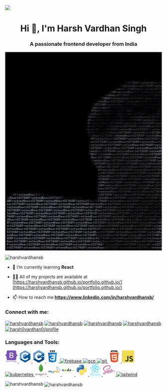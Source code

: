 <img src="[https://media.giphy.com/media/3o6UBpHgaXFDNAuttm/giphy.gif](https://www.digitalsolutionservices.com/img/services/web%20development.gif)">

<h1 align="center">Hi 👋, I'm Harsh Vardhan Singh</h1>
<h3 align="center">A passionate frontend developer from India</h3>


<!-- image code start here -->
<pre id="tiresult" style="font-size: 9px; background-color: #000000; font-weight: bold; padding: 4px 5px; --fs: 9px;"><b style="color:#000000">GITHUBFrontendReactGITHUBFrontendReactGITHUBFrontendReactGITHUBFrontendReactGITHUBFrontendReactGITHUBFrontendReactGITHUBFront</b>
<b style="color:#000000">endReactGITHUBFrontendReactGITHUBFrontendReactGITHUBFrontendReactGITHUBFrontendReactGITHUBFrontendReactGITHUBFrontendReactGIT</b>
<b style="color:#000000">HUBFrontendReactGITHUBFrontendReactGITHUBFrontendReactGITHUBFrontendReactGITHUBFrontendReactGITHUBFrontendReactGITHUBFrontend</b>
<b style="color:#000000">ReactGITHUBFrontendReactGITHUBFrontendReactGITHUBFrontendReactGITHUBFrontendReactGITHUBFrontendReactGITHUBFrontendReactGITHUB</b>
<b style="color:#000000">FrontendReactGITHUBFrontendReactGITHUBFrontendReactGITHUBFrontendReactGITHUBFrontendReactGITHUBFrontendReactGITHUBFrontendRea</b>
<b style="color:#000000">ctGITHUBFrontendReactGITHUBFrontendReactGITHUBFrontendReactGITHUBFrontendReactGITHUBFrontendReactGITHUBFrontendReactGITHUBFro</b>
<b style="color:#000000">ntendReactGITHUBFrontendReactGITHUBFrontendReactGITHUBFrontendReactGITHUBFrontendReactGITHUBFrontendReactGITHUBFrontendReactG</b>
<b style="color:#000000">ITHUBFrontendReactGITHUBFrontendReactGITHUBFrontendReactGITHUBFrontendReactGITHUBFrontendReactGITHUBFrontendReactGITHUBFronte</b>
<b style="color:#000000">ndReactGITHUBFrontendReactGITHUBFrontendReactGITHUBFrontendReactGITHUBFront</b><b style="color:#050506">e</b><b style="color:#060707">n</b><b style="color:#020203">d</b><b style="color:#010202">R</b><b style="color:#030303">e</b><b style="color:#040404">a</b><b style="color:#050606">c</b><b style="color:#060607">tG</b><b style="color:#030203">I</b><b style="color:#010101">T</b><b style="color:#000000">HUBFrontendReactGITHUBFrontendReactGITH</b>
<b style="color:#000000">UBFrontendReactGITHUBFrontendReactGITHUBFrontendReactGITHUBFrontendRe</b><b style="color:#0C0C0D">a</b><b style="color:#1D1D1F">c</b><b style="color:#28282B">t</b><b style="color:#333336">G</b><b style="color:#343438">I</b><b style="color:#3A3A3F">T</b><b style="color:#44454C">H</b><b style="color:#424349">U</b><b style="color:#393A3F">B</b><b style="color:#37393D">F</b><b style="color:#3C3E42">r</b><b style="color:#3F4146">o</b><b style="color:#44464B">n</b><b style="color:#47484E">t</b><b style="color:#494950">e</b><b style="color:#434448">n</b><b style="color:#3C3D41">d</b><b style="color:#38383C">R</b><b style="color:#37373B">e</b><b style="color:#36363A">a</b><b style="color:#2F2F32">c</b><b style="color:#2D2D30">t</b><b style="color:#2B2B2E">G</b><b style="color:#28282A">I</b><b style="color:#222123">T</b><b style="color:#1E1E20">H</b><b style="color:#171718">U</b><b style="color:#0F0F10">B</b><b style="color:#0A090B">F</b><b style="color:#060506">r</b><b style="color:#020102">o</b><b style="color:#000000">ntendReactGITHUBFrontendR</b>
<b style="color:#000000">eactGITHUBFrontendReactGITHUBFrontendReactGITHUBFrontendReactGITHUB</b><b style="color:#18181B">F</b><b style="color:#39383E">r</b><b style="color:#4C4D52">o</b><b style="color:#4E4F54">n</b><b style="color:#434449">t</b><b style="color:#424248">e</b><b style="color:#404045">n</b><b style="color:#3E3E44">d</b><b style="color:#404146">R</b><b style="color:#3B3C41">e</b><b style="color:#3A3B40">a</b><b style="color:#3D3E44">ct</b><b style="color:#3F3F45">G</b><b style="color:#3B3C40">I</b><b style="color:#393A3E">T</b><b style="color:#3E3F43">H</b><b style="color:#414247">U</b><b style="color:#3E3F44">B</b><b style="color:#3C3D42">F</b><b style="color:#414247">r</b><b style="color:#47484D">o</b><b style="color:#48494F">n</b><b style="color:#48494E">t</b><b style="color:#46484D">e</b><b style="color:#45464C">n</b><b style="color:#47484D">d</b><b style="color:#494A4F">R</b><b style="color:#4A4B50">ea</b><b style="color:#494952">c</b><b style="color:#494851">t</b><b style="color:#3F3F46">G</b><b style="color:#36363A">I</b><b style="color:#2D2C2F">T</b><b style="color:#181819">H</b><b style="color:#040304">U</b><b style="color:#000000">BFrontendReactGITHUBF</b>
<b style="color:#000000">rontendReactGITHUBFrontendReactGITHUBFrontendReactGITHUBFronten</b><b style="color:#010001">d</b><b style="color:#0F0F11">R</b><b style="color:#26262B">e</b><b style="color:#4E5158">a</b><b style="color:#505258">c</b><b style="color:#3D3D43">t</b><b style="color:#2D2E33">G</b><b style="color:#1D1E22">I</b><b style="color:#1F2024">T</b><b style="color:#28292D">H</b><b style="color:#323337">U</b><b style="color:#393A3E">B</b><b style="color:#434449">F</b><b style="color:#46474C">r</b><b style="color:#3F4045">o</b><b style="color:#35363B">n</b><b style="color:#2C2D32">t</b><b style="color:#24252A">e</b><b style="color:#1D1E23">n</b><b style="color:#1E1F23">d</b><b style="color:#25262A">R</b><b style="color:#2A2B2F">e</b><b style="color:#37383D">a</b><b style="color:#3C3D41">ct</b><b style="color:#36373B">G</b><b style="color:#323338">I</b><b style="color:#313237">T</b><b style="color:#323337">H</b><b style="color:#3A3B3F">U</b><b style="color:#3F4045">BFr</b><b style="color:#404146">o</b><b style="color:#414248">n</b><b style="color:#44454A">t</b><b style="color:#4B4C51">en</b><b style="color:#4C4D52">d</b><b style="color:#4E4F54">R</b><b style="color:#3E3D45">e</b><b style="color:#242328">a</b><b style="color:#101012">c</b><b style="color:#050505">t</b><b style="color:#000000">GITHUBFrontendReac</b>
<b style="color:#000000">tGITHUBFrontendReactGITHUBFrontendReactGITHUBFrontendReactGI</b><b style="color:#030304">T</b><b style="color:#131315">H</b><b style="color:#35363C">U</b><b style="color:#565862">B</b><b style="color:#5F616B">F</b><b style="color:#585A64">r</b><b style="color:#61636C">o</b><b style="color:#3C3E43">n</b><b style="color:#303136">t</b><b style="color:#3A3B40">e</b><b style="color:#3F4045">n</b><b style="color:#434449">d</b><b style="color:#45464B">R</b><b style="color:#3A3B3F">e</b><b style="color:#323338">a</b><b style="color:#28292D">c</b><b style="color:#232428">t</b><b style="color:#1E1F24">G</b><b style="color:#18191D">I</b><b style="color:#141519">T</b><b style="color:#1A1B1F">H</b><b style="color:#1D1E22">U</b><b style="color:#222327">B</b><b style="color:#28292D">F</b><b style="color:#2C2D31">ro</b><b style="color:#26272B">n</b><b style="color:#212226">t</b><b style="color:#202125">e</b><b style="color:#25262A">n</b><b style="color:#26272B">d</b><b style="color:#292A2E">R</b><b style="color:#2F3034">e</b><b style="color:#303135">a</b><b style="color:#2E2F33">ct</b><b style="color:#313236">G</b><b style="color:#323338">I</b><b style="color:#34353A">T</b><b style="color:#404146">H</b><b style="color:#424348">U</b><b style="color:#434449">B</b><b style="color:#46474D">F</b><b style="color:#4B4B53">r</b><b style="color:#4D4E56">o</b><b style="color:#4D5057">n</b><b style="color:#44454A">t</b><b style="color:#2E2E31">e</b><b style="color:#151516">n</b><b style="color:#000000">dReactGITHUBFron</b>
<b style="color:#000000">tendReactGITHUBFrontendReactGITHUBFrontendReactGITHUBFron</b><b style="color:#050505">t</b><b style="color:#1E1E22">e</b><b style="color:#3B3D43">n</b><b style="color:#4E5158">d</b><b style="color:#4E5259">R</b><b style="color:#5E626D">e</b><b style="color:#5C6069">a</b><b style="color:#46474E">c</b><b style="color:#47474D">t</b><b style="color:#48494E">G</b><b style="color:#303136">I</b><b style="color:#34353A">T</b><b style="color:#3B3B40">H</b><b style="color:#38373D">U</b><b style="color:#2E2E33">B</b><b style="color:#27282C">F</b><b style="color:#222327">r</b><b style="color:#1C1D21">o</b><b style="color:#15161A">n</b><b style="color:#16171B">t</b><b style="color:#191A1E">e</b><b style="color:#1E1F23">n</b><b style="color:#191A1E">d</b><b style="color:#1B1C20">Re</b><b style="color:#1E1F23">a</b><b style="color:#232428">c</b><b style="color:#1E1F23">t</b><b style="color:#17181C">G</b><b style="color:#1B1C20">I</b><b style="color:#202125">T</b><b style="color:#25262A">H</b><b style="color:#222327">U</b><b style="color:#1E1F23">B</b><b style="color:#202125">Fr</b><b style="color:#212226">o</b><b style="color:#222327">nt</b><b style="color:#26272B">e</b><b style="color:#27282D">n</b><b style="color:#2D2E32">dR</b><b style="color:#333439">e</b><b style="color:#393A3F">a</b><b style="color:#3C3D42">c</b><b style="color:#434449">t</b><b style="color:#47484D">G</b><b style="color:#4C4D52">I</b><b style="color:#515257">T</b><b style="color:#525359">H</b><b style="color:#4F4F54">U</b><b style="color:#34353A">B</b><b style="color:#131316">F</b><b style="color:#010101">r</b><b style="color:#000000">ontendReactGI</b>
<b style="color:#000000">THUBFrontendReactGITHUBFrontendReactGITHUBFrontendReact</b><b style="color:#0D0D0E">G</b><b style="color:#333439">I</b><b style="color:#575962">T</b><b style="color:#6A6D79">H</b><b style="color:#696B76">U</b><b style="color:#52535C">B</b><b style="color:#4D4E57">F</b><b style="color:#5F6068">r</b><b style="color:#4A4B51">o</b><b style="color:#4A4B50">nt</b><b style="color:#54555A">e</b><b style="color:#4E4F54">n</b><b style="color:#36373C">d</b><b style="color:#2F3035">R</b><b style="color:#3A3B40">e</b><b style="color:#404045">a</b><b style="color:#3C3D42">c</b><b style="color:#2E2F34">t</b><b style="color:#28292E">G</b><b style="color:#26272B">I</b><b style="color:#28292D">T</b><b style="color:#242529">H</b><b style="color:#26272B">U</b><b style="color:#222326">B</b><b style="color:#212322">F</b><b style="color:#26272A">r</b><b style="color:#2C2D32">o</b><b style="color:#2E2F33">n</b><b style="color:#2A2B2F">t</b><b style="color:#1F2024">e</b><b style="color:#1D1E22">n</b><b style="color:#1A1B1F">d</b><b style="color:#17181C">R</b><b style="color:#131418">e</b><b style="color:#15161A">a</b><b style="color:#1B1C20">c</b><b style="color:#1A1B1F">t</b><b style="color:#1D1E22">GI</b><b style="color:#1E1F23">T</b><b style="color:#292A2E">H</b><b style="color:#242529">U</b><b style="color:#212226">B</b><b style="color:#1D1E22">F</b><b style="color:#232429">r</b><b style="color:#2B2C30">o</b><b style="color:#2F3034">n</b><b style="color:#343539">t</b><b style="color:#3C3D41">e</b><b style="color:#404146">nd</b><b style="color:#414247">R</b><b style="color:#404146">e</b><b style="color:#414348">a</b><b style="color:#3D3E44">c</b><b style="color:#313134">t</b><b style="color:#161617">G</b><b style="color:#030203">I</b><b style="color:#000000">THUBFronten</b>
<b style="color:#000000">dReactGITHUBFrontendReactGITHUBFrontendReactGITHUBFro</b><b style="color:#131416">n</b><b style="color:#37383F">t</b><b style="color:#555760">e</b><b style="color:#595A64">n</b><b style="color:#50505A">d</b><b style="color:#555560">R</b><b style="color:#494A51">e</b><b style="color:#3C3D43">a</b><b style="color:#3D3E43">c</b><b style="color:#46464B">t</b><b style="color:#3D3E43">G</b><b style="color:#393A3E">I</b><b style="color:#3C3D42">T</b><b style="color:#3B3C41">HU</b><b style="color:#36373C">B</b><b style="color:#2A2B30">F</b><b style="color:#242529">r</b><b style="color:#28292D">o</b><b style="color:#2B2C30">n</b><b style="color:#2D2E32">t</b><b style="color:#2E2F34">e</b><b style="color:#2B2C30">n</b><b style="color:#292A2E">d</b><b style="color:#27282C">R</b><b style="color:#25262A">e</b><b style="color:#202124">a</b><b style="color:#1C1E1E">c</b><b style="color:#1C1D20">t</b><b style="color:#1C1D21">G</b><b style="color:#1B1C20">I</b><b style="color:#15161A">T</b><b style="color:#131418">H</b><b style="color:#101115">U</b><b style="color:#0D0E12">B</b><b style="color:#0E0F13">F</b><b style="color:#131418">r</b><b style="color:#18191D">o</b><b style="color:#1E1F23">n</b><b style="color:#212226">te</b><b style="color:#16171B">nd</b><b style="color:#1C1D22">R</b><b style="color:#242529">e</b><b style="color:#1A1B1F">a</b><b style="color:#1C1D21">c</b><b style="color:#202125">t</b><b style="color:#1F2024">G</b><b style="color:#202125">I</b><b style="color:#232428">T</b><b style="color:#292A2F">H</b><b style="color:#2F3035">U</b><b style="color:#313136">B</b><b style="color:#36373B">F</b><b style="color:#36373C">r</b><b style="color:#35363A">o</b><b style="color:#2D2E32">n</b><b style="color:#292A2E">t</b><b style="color:#333438">e</b><b style="color:#343337">n</b><b style="color:#111012">d</b><b style="color:#000000">ReactGITHU</b>
<b style="color:#000000">BFrontendReactGITHUBFrontendReactGITHUBFrontendReac</b><b style="color:#0E0E10">t</b><b style="color:#464A51">G</b><b style="color:#61666F">I</b><b style="color:#52555E">T</b><b style="color:#3E3E46">H</b><b style="color:#464750">U</b><b style="color:#5D5F69">B</b><b style="color:#5B5D67">F</b><b style="color:#42444B">r</b><b style="color:#303136">o</b><b style="color:#25262B">n</b><b style="color:#2F3034">t</b><b style="color:#292A2E">e</b><b style="color:#212226">n</b><b style="color:#242529">d</b><b style="color:#28292D">Re</b><b style="color:#212226">a</b><b style="color:#1B1C20">c</b><b style="color:#191A1E">t</b><b style="color:#16171B">G</b><b style="color:#15161A">I</b><b style="color:#17181C">T</b><b style="color:#191A1E">HU</b><b style="color:#1C1D21">B</b><b style="color:#1B1C20">F</b><b style="color:#191A1E">r</b><b style="color:#16171B">o</b><b style="color:#131418">n</b><b style="color:#111216">t</b><b style="color:#101115">e</b><b style="color:#0F1014">n</b><b style="color:#0F1115">d</b><b style="color:#111216">R</b><b style="color:#0F1014">ea</b><b style="color:#121317">c</b><b style="color:#16171B">t</b><b style="color:#1C1D21">G</b><b style="color:#202125">I</b><b style="color:#1C1D21">T</b><b style="color:#191A1E">HU</b><b style="color:#1F2024">B</b><b style="color:#1E1F23">F</b><b style="color:#15161A">ro</b><b style="color:#18191D">n</b><b style="color:#191A1E">t</b><b style="color:#1B1C20">en</b><b style="color:#1A1C1E">d</b><b style="color:#1C1D1F">R</b><b style="color:#1D1E20">e</b><b style="color:#181A1D">a</b><b style="color:#1A1B1F">c</b><b style="color:#1D1E22">t</b><b style="color:#212226">G</b><b style="color:#2B2C30">I</b><b style="color:#28292D">T</b><b style="color:#28282C">H</b><b style="color:#333137">U</b><b style="color:#3D3D42">B</b><b style="color:#212024">F</b><b style="color:#000000">rontendRe</b>
<b style="color:#000000">actGITHUBFrontendReactGITHUBFrontendReactGITHUBFro</b><b style="color:#151619">n</b><b style="color:#5D606A">t</b><b style="color:#666B75">e</b><b style="color:#50535A">n</b><b style="color:#303238">d</b><b style="color:#212226">R</b><b style="color:#42444A">e</b><b style="color:#56585E">a</b><b style="color:#505258">c</b><b style="color:#424449">t</b><b style="color:#303135">G</b><b style="color:#1B1C20">I</b><b style="color:#131418">T</b><b style="color:#111216">H</b><b style="color:#141519">U</b><b style="color:#131418">B</b><b style="color:#141519">F</b><b style="color:#1F2024">r</b><b style="color:#222327">o</b><b style="color:#131418">n</b><b style="color:#191A1E">t</b><b style="color:#1A1B20">e</b><b style="color:#131418">n</b><b style="color:#0F1014">dR</b><b style="color:#0C0C11">e</b><b style="color:#0D0C11">ac</b><b style="color:#0E0E12">t</b><b style="color:#0D0D11">G</b><b style="color:#0B0B10">I</b><b style="color:#0F0E13">T</b><b style="color:#100F14">H</b><b style="color:#101014">U</b><b style="color:#121116">B</b><b style="color:#121216">Fr</b><b style="color:#101115">o</b><b style="color:#101216">n</b><b style="color:#111216">t</b><b style="color:#17181C">e</b><b style="color:#1B1C20">n</b><b style="color:#1F2024">d</b><b style="color:#202125">R</b><b style="color:#1E1F23">e</b><b style="color:#17181D">a</b><b style="color:#121317">c</b><b style="color:#131419">t</b><b style="color:#18191D">GI</b><b style="color:#131418">T</b><b style="color:#18191D">H</b><b style="color:#15161A">U</b><b style="color:#151619">B</b><b style="color:#141517">F</b><b style="color:#141518">r</b><b style="color:#131417">o</b><b style="color:#121317">n</b><b style="color:#17181C">t</b><b style="color:#16171B">e</b><b style="color:#191A1E">n</b><b style="color:#202125">d</b><b style="color:#1D1E22">R</b><b style="color:#1B1B1F">e</b><b style="color:#2E2F33">a</b><b style="color:#3D3E43">c</b><b style="color:#2A2A2F">t</b><b style="color:#030304">G</b><b style="color:#000000">ITHUBFr</b>
<b style="color:#000000">ontendReactGITHUBFrontendReactGITHUBFrontendReact</b><b style="color:#070607">G</b><b style="color:#565861">I</b><b style="color:#585B66">T</b><b style="color:#4B4C55">H</b><b style="color:#48494E">U</b><b style="color:#2E2F33">B</b><b style="color:#2E2D32">F</b><b style="color:#2A2A2E">r</b><b style="color:#28272C">o</b><b style="color:#2F2E33">n</b><b style="color:#242428">t</b><b style="color:#1D1E22">e</b><b style="color:#18191D">n</b><b style="color:#131418">d</b><b style="color:#0E0F13">R</b><b style="color:#0D0E12">e</b><b style="color:#111216">a</b><b style="color:#1F2024">c</b><b style="color:#191A1E">t</b><b style="color:#18191D">G</b><b style="color:#17181C">I</b><b style="color:#0D0E12">T</b><b style="color:#202125">H</b><b style="color:#292A2E">U</b><b style="color:#18191D">B</b><b style="color:#141519">F</b><b style="color:#111015">r</b><b style="color:#0F0E13">o</b><b style="color:#0E0D12">n</b><b style="color:#0D0C11">t</b><b style="color:#111115">e</b><b style="color:#111015">n</b><b style="color:#0F0E13">d</b><b style="color:#0E0D12">R</b><b style="color:#0F0E13">e</b><b style="color:#0D0C11">a</b><b style="color:#0B0A0F">c</b><b style="color:#0B090F">t</b><b style="color:#0C0C11">G</b><b style="color:#111216">I</b><b style="color:#18191D">T</b><b style="color:#1F2125">H</b><b style="color:#202125">U</b><b style="color:#1D1E22">B</b><b style="color:#131418">F</b><b style="color:#101114">r</b><b style="color:#101215">o</b><b style="color:#18191C">n</b><b style="color:#191B1E">t</b><b style="color:#191A1D">e</b><b style="color:#1D1E21">n</b><b style="color:#1E1F23">d</b><b style="color:#1F2024">R</b><b style="color:#232428">e</b><b style="color:#26272B">a</b><b style="color:#212226">c</b><b style="color:#202125">t</b><b style="color:#1C1D21">G</b><b style="color:#18191D">I</b><b style="color:#191A1E">TH</b><b style="color:#18191D">U</b><b style="color:#1B1C20">B</b><b style="color:#1B1D1F">F</b><b style="color:#17191A">r</b><b style="color:#1C1D20">o</b><b style="color:#1F2024">n</b><b style="color:#38393F">t</b><b style="color:#35363A">e</b><b style="color:#030303">n</b><b style="color:#000000">dReact</b>
<b style="color:#000000">GITHUBFrontendReactGITHUBFrontendReactGITHUBFron</b><b style="color:#010101">t</b><b style="color:#333439">e</b><b style="color:#4E4F57">n</b><b style="color:#3E3E45">d</b><b style="color:#47484D">R</b><b style="color:#333338">e</b><b style="color:#2E2F33">a</b><b style="color:#2F3034">c</b><b style="color:#1A1B1F">t</b><b style="color:#16171B">G</b><b style="color:#1D1E22">I</b><b style="color:#1C1D21">T</b><b style="color:#191A1E">H</b><b style="color:#121317">U</b><b style="color:#0F1014">B</b><b style="color:#0D0E12">F</b><b style="color:#0F1014">r</b><b style="color:#16171B">o</b><b style="color:#25262A">n</b><b style="color:#2C2D31">t</b><b style="color:#1B1C20">e</b><b style="color:#18191D">nd</b><b style="color:#131418">R</b><b style="color:#292A2E">e</b><b style="color:#2A2B2F">a</b><b style="color:#17181C">c</b><b style="color:#18191D">t</b><b style="color:#1D1E22">G</b><b style="color:#202125">I</b><b style="color:#1F2024">T</b><b style="color:#1E1F23">H</b><b style="color:#1C1D21">U</b><b style="color:#18181C">B</b><b style="color:#131217">Fr</b><b style="color:#151419">o</b><b style="color:#141318">n</b><b style="color:#131217">t</b><b style="color:#1A1A1F">e</b><b style="color:#212226">n</b><b style="color:#222327">d</b><b style="color:#1D1E22">R</b><b style="color:#1C1D21">e</b><b style="color:#232428">a</b><b style="color:#252629">c</b><b style="color:#272829">t</b><b style="color:#2A2B2C">G</b><b style="color:#28292A">I</b><b style="color:#212323">T</b><b style="color:#1A1C1C">H</b><b style="color:#181A1B">U</b><b style="color:#1B1D20">B</b><b style="color:#202125">F</b><b style="color:#202126">r</b><b style="color:#2A2B2F">o</b><b style="color:#2D2E32">n</b><b style="color:#25262A">t</b><b style="color:#212226">e</b><b style="color:#202125">n</b><b style="color:#16171B">dR</b><b style="color:#1C1D21">eac</b><b style="color:#1E1F22">t</b><b style="color:#1E1F23">G</b><b style="color:#191A1E">I</b><b style="color:#1B1C20">T</b><b style="color:#34353A">H</b><b style="color:#1A191B">U</b><b style="color:#000000">BFront</b>
<b style="color:#000000">endReactGITHUBFrontendReactGITHUBFrontendReactGI</b><b style="color:#2F2F33">T</b><b style="color:#54565B">H</b><b style="color:#343538">U</b><b style="color:#343539">B</b><b style="color:#3A3B3F">F</b><b style="color:#2D2E32">r</b><b style="color:#232428">o</b><b style="color:#1A1B1F">n</b><b style="color:#17181C">t</b><b style="color:#121317">e</b><b style="color:#131418">nd</b><b style="color:#141519">R</b><b style="color:#111216">e</b><b style="color:#0F1014">a</b><b style="color:#101115">c</b><b style="color:#111216">t</b><b style="color:#15161A">G</b><b style="color:#191A1E">I</b><b style="color:#242529">T</b><b style="color:#1A1B1F">H</b><b style="color:#15161A">U</b><b style="color:#141519">B</b><b style="color:#131418">F</b><b style="color:#17181C">r</b><b style="color:#212226">o</b><b style="color:#28292D">n</b><b style="color:#2D2E32">t</b><b style="color:#343539">e</b><b style="color:#36373B">n</b><b style="color:#393A3E">d</b><b style="color:#3C3D41">R</b><b style="color:#3A3B3F">e</b><b style="color:#3B3B40">a</b><b style="color:#3A3A3F">c</b><b style="color:#38383D">t</b><b style="color:#39393E">G</b><b style="color:#35363A">I</b><b style="color:#303035">T</b><b style="color:#292A2E">H</b><b style="color:#232428">U</b><b style="color:#24252A">B</b><b style="color:#292A2E">F</b><b style="color:#323337">r</b><b style="color:#37383C">o</b><b style="color:#3E3F43">n</b><b style="color:#3F4045">t</b><b style="color:#424348">e</b><b style="color:#4B4C51">n</b><b style="color:#4D4E53">d</b><b style="color:#444549">R</b><b style="color:#343539">e</b><b style="color:#27282C">a</b><b style="color:#212226">c</b><b style="color:#191A1E">t</b><b style="color:#18191D">G</b><b style="color:#1C1D21">I</b><b style="color:#292A2E">T</b><b style="color:#2A2B2F">H</b><b style="color:#1A1B20">U</b><b style="color:#25262A">B</b><b style="color:#1B1C20">F</b><b style="color:#17181C">r</b><b style="color:#191A1E">o</b><b style="color:#1C1D21">n</b><b style="color:#1F2024">t</b><b style="color:#15161A">e</b><b style="color:#18191D">n</b><b style="color:#15161A">d</b><b style="color:#1A1B1F">R</b><b style="color:#212225">e</b><b style="color:#020202">a</b><b style="color:#000000">ctGIT</b>
<b style="color:#000000">HUBFrontendReactGITHUBFrontendReactGITHUBFronte</b><b style="color:#0A0A0B">n</b><b style="color:#52525A">d</b><b style="color:#3E3F43">R</b><b style="color:#27282B">e</b><b style="color:#25262A">a</b><b style="color:#26272B">c</b><b style="color:#222327">t</b><b style="color:#18191D">G</b><b style="color:#191A1E">I</b><b style="color:#1C1D21">T</b><b style="color:#141519">H</b><b style="color:#121317">U</b><b style="color:#111216">B</b><b style="color:#16171B">Fr</b><b style="color:#17181C">o</b><b style="color:#1A1B1F">n</b><b style="color:#1C1D21">t</b><b style="color:#202125">e</b><b style="color:#232428">n</b><b style="color:#25262A">d</b><b style="color:#242529">R</b><b style="color:#1E1F23">ea</b><b style="color:#1D1E22">c</b><b style="color:#1C1D21">t</b><b style="color:#1F2024">G</b><b style="color:#242529">I</b><b style="color:#2A2B2F">T</b><b style="color:#333438">H</b><b style="color:#36373B">U</b><b style="color:#3B3C40">B</b><b style="color:#3F4044">F</b><b style="color:#424347">r</b><b style="color:#45464B">o</b><b style="color:#4C4D52">nt</b><b style="color:#45464B">e</b><b style="color:#3D3E42">n</b><b style="color:#333438">d</b><b style="color:#303135">R</b><b style="color:#2C2D31">e</b><b style="color:#26272B">a</b><b style="color:#27282C">c</b><b style="color:#26272B">t</b><b style="color:#28292D">G</b><b style="color:#2B2C30">I</b><b style="color:#2F3034">T</b><b style="color:#34363A">H</b><b style="color:#37383C">U</b><b style="color:#38393D">B</b><b style="color:#414246">F</b><b style="color:#48494D">r</b><b style="color:#47484C">o</b><b style="color:#414246">n</b><b style="color:#37383C">t</b><b style="color:#25262A">e</b><b style="color:#15161A">n</b><b style="color:#121317">d</b><b style="color:#1A1B1F">R</b><b style="color:#1E1F23">e</b><b style="color:#242529">a</b><b style="color:#313236">c</b><b style="color:#2A2B2F">t</b><b style="color:#1C1D21">G</b><b style="color:#17181C">I</b><b style="color:#1E1F23">T</b><b style="color:#1F2024">H</b><b style="color:#202125">UB</b><b style="color:#131418">F</b><b style="color:#1F2024">r</b><b style="color:#09090A">o</b><b style="color:#000000">ntend</b>
<b style="color:#000000">ReactGITHUBFrontendReactGITHUBFrontendReactGITH</b><b style="color:#070708">U</b><b style="color:#42424A">B</b><b style="color:#303135">F</b><b style="color:#212226">r</b><b style="color:#202125">o</b><b style="color:#1B1C20">n</b><b style="color:#1C1D21">t</b><b style="color:#1D1E22">e</b><b style="color:#1A1B1F">n</b><b style="color:#18191D">d</b><b style="color:#191A1E">R</b><b style="color:#1A1B1F">e</b><b style="color:#191A1E">a</b><b style="color:#18191D">c</b><b style="color:#1B1C20">t</b><b style="color:#252529">G</b><b style="color:#26252A">I</b><b style="color:#29282D">T</b><b style="color:#2D2D31">H</b><b style="color:#2E2F33">U</b><b style="color:#303135">B</b><b style="color:#323337">F</b><b style="color:#343539">r</b><b style="color:#35363A">o</b><b style="color:#343539">n</b><b style="color:#2A2B2F">t</b><b style="color:#2A2A2E">e</b><b style="color:#28292D">n</b><b style="color:#28272C">d</b><b style="color:#29282D">R</b><b style="color:#2D2C31">e</b><b style="color:#323237">a</b><b style="color:#343539">c</b><b style="color:#393A3E">t</b><b style="color:#3C3D41">G</b><b style="color:#414246">IT</b><b style="color:#3F4044">H</b><b style="color:#404145">UB</b><b style="color:#3F4044">F</b><b style="color:#424347">r</b><b style="color:#434448">o</b><b style="color:#414246">n</b><b style="color:#404145">t</b><b style="color:#3F4044">e</b><b style="color:#38383C">n</b><b style="color:#323236">d</b><b style="color:#2C2D31">R</b><b style="color:#2B2C30">e</b><b style="color:#28292D">a</b><b style="color:#2A2B2F">c</b><b style="color:#2F3034">t</b><b style="color:#3B3C40">G</b><b style="color:#45464B">I</b><b style="color:#4A4B50">T</b><b style="color:#48494D">H</b><b style="color:#393A3E">U</b><b style="color:#28292D">B</b><b style="color:#1B1C20">F</b><b style="color:#141519">r</b><b style="color:#15161A">o</b><b style="color:#1B1C20">n</b><b style="color:#28292D">t</b><b style="color:#25262A">e</b><b style="color:#1B1C20">n</b><b style="color:#15161A">d</b><b style="color:#18191E">R</b><b style="color:#1C1D21">e</b><b style="color:#212226">a</b><b style="color:#17181C">ct</b><b style="color:#0E0D10">G</b><b style="color:#000000">ITHUB</b>
<b style="color:#000000">FrontendReactGITHUBFrontendReactGITHUBFrontendR</b><b style="color:#0B0A0C">e</b><b style="color:#403F47">a</b><b style="color:#2C2D31">c</b><b style="color:#232427">t</b><b style="color:#25262A">G</b><b style="color:#1B1C20">I</b><b style="color:#16171B">T</b><b style="color:#141519">H</b><b style="color:#18191D">U</b><b style="color:#16171B">B</b><b style="color:#121317">F</b><b style="color:#141519">r</b><b style="color:#191A1E">o</b><b style="color:#1C1D21">n</b><b style="color:#26272B">t</b><b style="color:#303035">e</b><b style="color:#323237">n</b><b style="color:#333338">d</b><b style="color:#353439">R</b><b style="color:#38383C">e</b><b style="color:#3D3D42">a</b><b style="color:#45454A">c</b><b style="color:#4B4C50">t</b><b style="color:#47484C">G</b><b style="color:#424246">I</b><b style="color:#3E3E42">T</b><b style="color:#3C3C40">H</b><b style="color:#3A3A3E">U</b><b style="color:#3A393E">B</b><b style="color:#39383D">F</b><b style="color:#3B3A3F">r</b><b style="color:#3B3B3F">o</b><b style="color:#404045">n</b><b style="color:#424347">t</b><b style="color:#46464B">e</b><b style="color:#4A4A4F">n</b><b style="color:#4B4B50">d</b><b style="color:#48494D">R</b><b style="color:#45464A">e</b><b style="color:#424347">a</b><b style="color:#3C3C41">c</b><b style="color:#3A3A3E">tG</b><b style="color:#3B3B3F">I</b><b style="color:#3C3D41">T</b><b style="color:#3F4044">H</b><b style="color:#404145">U</b><b style="color:#444348">B</b><b style="color:#434247">F</b><b style="color:#414045">r</b><b style="color:#3F3F44">o</b><b style="color:#3D3E42">n</b><b style="color:#38383C">t</b><b style="color:#393A3E">e</b><b style="color:#3E3F44">n</b><b style="color:#47484D">d</b><b style="color:#4A4B4F">R</b><b style="color:#48494D">e</b><b style="color:#424347">a</b><b style="color:#3C3D41">c</b><b style="color:#2C2D31">t</b><b style="color:#181A1B">G</b><b style="color:#141518">I</b><b style="color:#17181C">T</b><b style="color:#1B1C20">H</b><b style="color:#1F2024">U</b><b style="color:#222327">B</b><b style="color:#1B1C20">F</b><b style="color:#15161A">r</b><b style="color:#1B1C20">o</b><b style="color:#1D1E22">n</b><b style="color:#1A1B1F">t</b><b style="color:#131216">e</b><b style="color:#000000">ndRea</b>
<b style="color:#000000">ctGITHUBFrontendReactGITHUBFrontendReactGITHUBF</b><b style="color:#1F1F23">r</b><b style="color:#47484E">o</b><b style="color:#28292D">n</b><b style="color:#2C2D31">t</b><b style="color:#292A2E">e</b><b style="color:#1A1B1F">n</b><b style="color:#212226">d</b><b style="color:#1A1B1F">R</b><b style="color:#131418">ea</b><b style="color:#15161A">c</b><b style="color:#1B1C20">t</b><b style="color:#26272B">G</b><b style="color:#2A2B2F">I</b><b style="color:#2F3034">T</b><b style="color:#35363A">H</b><b style="color:#36373B">U</b><b style="color:#38393D">B</b><b style="color:#3B3B40">F</b><b style="color:#414045">r</b><b style="color:#4A494E">o</b><b style="color:#4F4E53">n</b><b style="color:#4E4F53">te</b><b style="color:#4D4E52">n</b><b style="color:#4B4C50">d</b><b style="color:#4A4B4F">R</b><b style="color:#494A4E">e</b><b style="color:#49484D">a</b><b style="color:#46454A">c</b><b style="color:#47464B">t</b><b style="color:#48474C">G</b><b style="color:#4A494E">IT</b><b style="color:#4A484E">H</b><b style="color:#434247">U</b><b style="color:#38373C">B</b><b style="color:#323237">F</b><b style="color:#303135">r</b><b style="color:#36373B">o</b><b style="color:#3D3E43">n</b><b style="color:#414146">t</b><b style="color:#46464B">e</b><b style="color:#3F4044">n</b><b style="color:#1F2024">d</b><b style="color:#18191D">R</b><b style="color:#1E1F22">e</b><b style="color:#252426">a</b><b style="color:#333236">c</b><b style="color:#424146">t</b><b style="color:#454449">G</b><b style="color:#48474C">I</b><b style="color:#47464B">T</b><b style="color:#444549">H</b><b style="color:#46474B">U</b><b style="color:#4B4C50">B</b><b style="color:#4E4F53">F</b><b style="color:#4C4D51">r</b><b style="color:#494A4E">o</b><b style="color:#47484C">n</b><b style="color:#424447">t</b><b style="color:#333436">e</b><b style="color:#202225">n</b><b style="color:#15161B">d</b><b style="color:#121317">R</b><b style="color:#15161A">e</b><b style="color:#1B1C20">a</b><b style="color:#202125">c</b><b style="color:#222327">t</b><b style="color:#1F2024">GI</b><b style="color:#202024">T</b><b style="color:#18171C">H</b><b style="color:#000001">U</b><b style="color:#000000">BFro</b>
<b style="color:#000000">ntendReactGITHUBFrontendReactGITHUBFrontendReac</b><b style="color:#060607">t</b><b style="color:#2D2D32">G</b><b style="color:#2B2C30">IT</b><b style="color:#202126">H</b><b style="color:#16171B">U</b><b style="color:#141519">B</b><b style="color:#15161A">Fr</b><b style="color:#18191D">o</b><b style="color:#1F2024">n</b><b style="color:#25262A">t</b><b style="color:#2B2C30">e</b><b style="color:#2F3034">n</b><b style="color:#333438">d</b><b style="color:#35363A">R</b><b style="color:#37383D">e</b><b style="color:#3C3D42">a</b><b style="color:#434449">c</b><b style="color:#4E4D53">t</b><b style="color:#57565C">G</b><b style="color:#58585E">I</b><b style="color:#56575C">T</b><b style="color:#55565B">H</b><b style="color:#55565A">U</b><b style="color:#54555A">B</b><b style="color:#535458">F</b><b style="color:#505156">r</b><b style="color:#504F54">o</b><b style="color:#4D4C51">nt</b><b style="color:#4C4B50">e</b><b style="color:#4B4A4F">n</b><b style="color:#47464B">d</b><b style="color:#414045">R</b><b style="color:#3A393E">e</b><b style="color:#37363B">ac</b><b style="color:#48474C">t</b><b style="color:#5B5B60">G</b><b style="color:#63646B">I</b><b style="color:#63636C">T</b><b style="color:#64646D">H</b><b style="color:#5E5F66">U</b><b style="color:#303135">B</b><b style="color:#1B1B20">F</b><b style="color:#151519">r</b><b style="color:#242327">o</b><b style="color:#262529">n</b><b style="color:#39383D">t</b><b style="color:#424146">e</b><b style="color:#46454A">n</b><b style="color:#49484D">d</b><b style="color:#4B4C50">R</b><b style="color:#4E4F53">e</b><b style="color:#505155">a</b><b style="color:#515257">c</b><b style="color:#4F5055">t</b><b style="color:#4A4B50">G</b><b style="color:#47484C">I</b><b style="color:#444549">T</b><b style="color:#3D3E42">H</b><b style="color:#313236">U</b><b style="color:#242528">B</b><b style="color:#181A1A">F</b><b style="color:#16181A">r</b><b style="color:#141519">o</b><b style="color:#121317">n</b><b style="color:#18191D">t</b><b style="color:#1C1D21">e</b><b style="color:#17181C">n</b><b style="color:#1D1E22">d</b><b style="color:#222125">R</b><b style="color:#040304">e</b><b style="color:#000000">actG</b>
<b style="color:#000000">ITHUBFrontendReactGITHUBFrontendReactGITHUBFront</b><b style="color:#131214">e</b><b style="color:#2E2E33">n</b><b style="color:#1D1E22">d</b><b style="color:#303136">R</b><b style="color:#424347">e</b><b style="color:#44454A">a</b><b style="color:#3C3D41">c</b><b style="color:#2F3034">t</b><b style="color:#242529">GI</b><b style="color:#28292D">T</b><b style="color:#2C2D31">H</b><b style="color:#303135">U</b><b style="color:#36373B">B</b><b style="color:#36363B">F</b><b style="color:#36373C">r</b><b style="color:#43444A">o</b><b style="color:#5F6068">n</b><b style="color:#6A6B77">t</b><b style="color:#6D6E79">e</b><b style="color:#696A75">n</b><b style="color:#63646E">d</b><b style="color:#5D5E64">R</b><b style="color:#5A5B60">e</b><b style="color:#595A5F">a</b><b style="color:#58595E">c</b><b style="color:#56575C">t</b><b style="color:#555459">G</b><b style="color:#535358">I</b><b style="color:#515156">T</b><b style="color:#4F4E53">H</b><b style="color:#4D4C51">U</b><b style="color:#4A494E">B</b><b style="color:#47474C">F</b><b style="color:#48474C">r</b><b style="color:#46454A">o</b><b style="color:#434348">n</b><b style="color:#4A494E">t</b><b style="color:#515056">e</b><b style="color:#55555C">n</b><b style="color:#585861">d</b><b style="color:#5D5D66">R</b><b style="color:#616169">e</b><b style="color:#5A5B60">a</b><b style="color:#3D3C42">c</b><b style="color:#2E2D33">t</b><b style="color:#2B2A2F">G</b><b style="color:#28272C">I</b><b style="color:#343338">T</b><b style="color:#3E3D42">H</b><b style="color:#403F44">U</b><b style="color:#444348">B</b><b style="color:#4B4B4F">F</b><b style="color:#505155">r</b><b style="color:#545559">o</b><b style="color:#59595F">n</b><b style="color:#5D5E64">t</b><b style="color:#56585E">e</b><b style="color:#494A4F">n</b><b style="color:#424346">d</b><b style="color:#404044">R</b><b style="color:#3C3D41">e</b><b style="color:#393A3E">a</b><b style="color:#37393C">c</b><b style="color:#323337">t</b><b style="color:#2E2F33">G</b><b style="color:#2C2C30">I</b><b style="color:#232428">T</b><b style="color:#18191D">H</b><b style="color:#1E1F23">U</b><b style="color:#212227">B</b><b style="color:#29292E">F</b><b style="color:#080708">r</b><b style="color:#000000">onte</b>
<b style="color:#000000">ndReactGITHUBFrontendReactGITHUBFrontendReactGITH</b><b style="color:#1F1E23">U</b><b style="color:#4D4E53">B</b><b style="color:#5B5C61">F</b><b style="color:#595A5F">r</b><b style="color:#56575C">o</b><b style="color:#54555A">n</b><b style="color:#535459">t</b><b style="color:#4C4D52">e</b><b style="color:#3B3C40">n</b><b style="color:#36373B">d</b><b style="color:#37383D">R</b><b style="color:#38393D">e</b><b style="color:#3B3C40">a</b><b style="color:#3D3D42">c</b><b style="color:#3F3E44">t</b><b style="color:#56565E">G</b><b style="color:#676871">I</b><b style="color:#686A75">TH</b><b style="color:#676A74">U</b><b style="color:#64686F">B</b><b style="color:#616369">F</b><b style="color:#5F6065">r</b><b style="color:#5D5E63">o</b><b style="color:#5B5C61">nt</b><b style="color:#5A5B60">e</b><b style="color:#595A5F">n</b><b style="color:#58595E">d</b><b style="color:#58595D">R</b><b style="color:#57585C">e</b><b style="color:#55565B">a</b><b style="color:#54555A">ct</b><b style="color:#525458">G</b><b style="color:#505055">I</b><b style="color:#4B4A4F">T</b><b style="color:#4A494E">H</b><b style="color:#4A484D">U</b><b style="color:#4D4C51">B</b><b style="color:#4F4E53">Fr</b><b style="color:#4D4C52">o</b><b style="color:#4A494F">n</b><b style="color:#434247">t</b><b style="color:#37363B">e</b><b style="color:#2F2E33">n</b><b style="color:#343338">d</b><b style="color:#3D3C41">R</b><b style="color:#3F3E43">e</b><b style="color:#414045">a</b><b style="color:#4B4C50">c</b><b style="color:#535458">t</b><b style="color:#58595E">G</b><b style="color:#606269">I</b><b style="color:#6D707B">T</b><b style="color:#757987">H</b><b style="color:#676874">U</b><b style="color:#44454A">B</b><b style="color:#38363B">F</b><b style="color:#36363A">r</b><b style="color:#323438">o</b><b style="color:#303135">n</b><b style="color:#36363B">t</b><b style="color:#3F3D43">e</b><b style="color:#434247">n</b><b style="color:#3C3B40">d</b><b style="color:#26252A">R</b><b style="color:#26272A">e</b><b style="color:#4F5058">a</b><b style="color:#35353B">c</b><b style="color:#050405">t</b><b style="color:#000000">GITH</b>
<b style="color:#000000">UBFrontendReactGITHUBFrontendReactGITHUBFrontendR</b><b style="color:#26262A">e</b><b style="color:#606267">a</b><b style="color:#58595E">c</b><b style="color:#55565B">t</b><b style="color:#525358">GI</b><b style="color:#515257">T</b><b style="color:#505156">H</b><b style="color:#54555B">U</b><b style="color:#54555A">B</b><b style="color:#515257">F</b><b style="color:#4D4E52">r</b><b style="color:#4A4B50">o</b><b style="color:#4B4C51">n</b><b style="color:#4C4D52">t</b><b style="color:#5C5D62">e</b><b style="color:#616267">n</b><b style="color:#5D5D64">dR</b><b style="color:#5D5E65">e</b><b style="color:#5E6064">a</b><b style="color:#5E5F64">c</b><b style="color:#5F5F64">t</b><b style="color:#5F5F65">G</b><b style="color:#605F65">I</b><b style="color:#616167">T</b><b style="color:#63636B">H</b><b style="color:#63646C">U</b><b style="color:#65656D">B</b><b style="color:#65656E">F</b><b style="color:#66666E">r</b><b style="color:#65656D">o</b><b style="color:#65656E">n</b><b style="color:#64646C">t</b><b style="color:#606169">e</b><b style="color:#5E5E66">n</b><b style="color:#5C5C64">d</b><b style="color:#5C5B64">R</b><b style="color:#595961">e</b><b style="color:#56565C">a</b><b style="color:#54545A">c</b><b style="color:#535257">t</b><b style="color:#4E4D53">G</b><b style="color:#4A494E">I</b><b style="color:#444348">T</b><b style="color:#403F44">HU</b><b style="color:#3F3E43">B</b><b style="color:#414045">F</b><b style="color:#4C4B52">r</b><b style="color:#54545C">o</b><b style="color:#595A5F">n</b><b style="color:#5D5F63">t</b><b style="color:#616267">e</b><b style="color:#66686F">n</b><b style="color:#6C6D79">d</b><b style="color:#757683">R</b><b style="color:#7D808F">e</b><b style="color:#737784">a</b><b style="color:#4B4D56">c</b><b style="color:#2E3033">t</b><b style="color:#2F3133">G</b><b style="color:#2C2D31">I</b><b style="color:#1E1F23">T</b><b style="color:#1E1E23">H</b><b style="color:#2A2A2F">U</b><b style="color:#3A3B3F">B</b><b style="color:#35353A">F</b><b style="color:#37383C">r</b><b style="color:#37363B">o</b><b style="color:#080809">n</b><b style="color:#000000">tendR</b>
<b style="color:#000000">eactGITHUBFrontendReactGITHUBFrontendReactGITHUBF</b><b style="color:#3A3B40">r</b><b style="color:#5B5C61">o</b><b style="color:#56565C">n</b><b style="color:#595A60">t</b><b style="color:#5C5D62">e</b><b style="color:#595A5F">n</b><b style="color:#515257">d</b><b style="color:#4D4E53">R</b><b style="color:#515257">e</b><b style="color:#54555A">ac</b><b style="color:#5B5C61">t</b><b style="color:#56575D">G</b><b style="color:#515257">I</b><b style="color:#535459">T</b><b style="color:#5B5C61">H</b><b style="color:#5F6065">U</b><b style="color:#5C5D62">B</b><b style="color:#58595E">F</b><b style="color:#56575C">r</b><b style="color:#57585D">o</b><b style="color:#5A5B60">n</b><b style="color:#5D5E63">t</b><b style="color:#616267">e</b><b style="color:#65666D">n</b><b style="color:#6A6A74">d</b><b style="color:#6C6C77">R</b><b style="color:#6C6C78">e</b><b style="color:#6D6D79">a</b><b style="color:#6D6D78">c</b><b style="color:#6E6E78">t</b><b style="color:#6F6F79">G</b><b style="color:#70707B">I</b><b style="color:#70707C">TH</b><b style="color:#70727E">U</b><b style="color:#727580">B</b><b style="color:#737682">F</b><b style="color:#727581">r</b><b style="color:#6F737F">o</b><b style="color:#6E6F7B">n</b><b style="color:#6B6C77">t</b><b style="color:#676771">e</b><b style="color:#64656E">n</b><b style="color:#62636D">d</b><b style="color:#60606A">R</b><b style="color:#5D5D67">e</b><b style="color:#5D5E67">a</b><b style="color:#62666F">c</b><b style="color:#6B6E79">t</b><b style="color:#70737F">G</b><b style="color:#70737E">I</b><b style="color:#6C6D78">T</b><b style="color:#6C6C76">H</b><b style="color:#6D6D79">UB</b><b style="color:#6C6C77">F</b><b style="color:#6C6F7B">r</b><b style="color:#767987">o</b><b style="color:#7E8192">n</b><b style="color:#717481">t</b><b style="color:#60636D">e</b><b style="color:#5A5C61">n</b><b style="color:#323337">d</b><b style="color:#1D1E22">R</b><b style="color:#242529">e</b><b style="color:#333439">a</b><b style="color:#333438">c</b><b style="color:#18181A">t</b><b style="color:#000000">GITHUBF</b>
<b style="color:#000000">rontendReactGITHUBFrontendReactGITHUBFrontendRea</b><b style="color:#020102">c</b><b style="color:#454449">t</b><b style="color:#5B5B62">G</b><b style="color:#686870">I</b><b style="color:#64646D">T</b><b style="color:#5D5E64">H</b><b style="color:#57595D">U</b><b style="color:#4C4D52">B</b><b style="color:#454449">F</b><b style="color:#444348">r</b><b style="color:#4E4D52">o</b><b style="color:#56565C">n</b><b style="color:#65666C">t</b><b style="color:#5C5D63">e</b><b style="color:#53555A">n</b><b style="color:#515257">d</b><b style="color:#55565B">R</b><b style="color:#58595E">e</b><b style="color:#56575C">a</b><b style="color:#54555A">c</b><b style="color:#535459">t</b><b style="color:#54555A">G</b><b style="color:#57585D">I</b><b style="color:#595A5F">T</b><b style="color:#5C5E62">H</b><b style="color:#626269">U</b><b style="color:#66666F">B</b><b style="color:#676870">F</b><b style="color:#66666F">r</b><b style="color:#66676F">o</b><b style="color:#67676F">n</b><b style="color:#676770">t</b><b style="color:#696972">e</b><b style="color:#6A6A74">n</b><b style="color:#6B6B76">d</b><b style="color:#6E6E79">R</b><b style="color:#70717C">e</b><b style="color:#747480">a</b><b style="color:#777685">c</b><b style="color:#757786">t</b><b style="color:#727987">G</b><b style="color:#747A88">IT</b><b style="color:#757B8A">H</b><b style="color:#757B89">UB</b><b style="color:#757B8A">F</b><b style="color:#767C8B">r</b><b style="color:#787E8C">o</b><b style="color:#767C8A">n</b><b style="color:#747B89">t</b><b style="color:#737886">e</b><b style="color:#767685">n</b><b style="color:#737380">d</b><b style="color:#71717D">R</b><b style="color:#70707C">eac</b><b style="color:#6D707B">t</b><b style="color:#6E727E">G</b><b style="color:#777A89">I</b><b style="color:#808392">T</b><b style="color:#7F8291">H</b><b style="color:#6B6F79">U</b><b style="color:#54565B">B</b><b style="color:#333439">F</b><b style="color:#2A292F">r</b><b style="color:#161618">o</b><b style="color:#020202">n</b><b style="color:#000000">tendReac</b>
<b style="color:#000000">tGITHUBFrontendReactGITHUBFrontendReactGITHUBFro</b><b style="color:#010101">n</b><b style="color:#48474D">t</b><b style="color:#696873">e</b><b style="color:#686870">n</b><b style="color:#535358">d</b><b style="color:#4B4B50">R</b><b style="color:#424247">e</b><b style="color:#3B3B3F">a</b><b style="color:#39393E">c</b><b style="color:#39383D">t</b><b style="color:#4A4A4F">G</b><b style="color:#616169">I</b><b style="color:#676771">T</b><b style="color:#595A5F">H</b><b style="color:#54555A">U</b><b style="color:#505156">B</b><b style="color:#505257">F</b><b style="color:#535459">r</b><b style="color:#535358">o</b><b style="color:#515156">n</b><b style="color:#4F4F54">t</b><b style="color:#505155">e</b><b style="color:#525358">n</b><b style="color:#54555A">d</b><b style="color:#56575C">R</b><b style="color:#595A5F">eac</b><b style="color:#5A5B60">t</b><b style="color:#5B5C61">GI</b><b style="color:#5C5D62">T</b><b style="color:#5E5F64">H</b><b style="color:#5F5F66">U</b><b style="color:#62636B">B</b><b style="color:#67676F">F</b><b style="color:#696972">r</b><b style="color:#6C6C76">o</b><b style="color:#72717C">n</b><b style="color:#737582">t</b><b style="color:#757988">e</b><b style="color:#797D8C">n</b><b style="color:#7B8090">d</b><b style="color:#7C8293">R</b><b style="color:#7C8393">e</b><b style="color:#7C8192">a</b><b style="color:#7C8091">c</b><b style="color:#7B7F90">t</b><b style="color:#787D8C">G</b><b style="color:#727786">I</b><b style="color:#717583">T</b><b style="color:#707380">H</b><b style="color:#6F6F7A">U</b><b style="color:#6D6D78">B</b><b style="color:#6B6B76">Fr</b><b style="color:#6C6C77">on</b><b style="color:#6C6E79">t</b><b style="color:#6F717C">e</b><b style="color:#747583">n</b><b style="color:#787B89">d</b><b style="color:#7C8190">R</b><b style="color:#7D8292">e</b><b style="color:#676A74">a</b><b style="color:#424147">c</b><b style="color:#09090A">t</b><b style="color:#000000">GITHUBFron</b>
<b style="color:#000000">tendReactGITHUBFrontendReactGITHUBFrontendReactGI</b><b style="color:#39393F">T</b><b style="color:#73747E">H</b><b style="color:#65656D">U</b><b style="color:#49484D">B</b><b style="color:#3C3B40">F</b><b style="color:#424146">r</b><b style="color:#49484D">o</b><b style="color:#434247">n</b><b style="color:#48474E">t</b><b style="color:#63646D">e</b><b style="color:#6B6B75">n</b><b style="color:#62626C">d</b><b style="color:#56555B">R</b><b style="color:#4F4F54">e</b><b style="color:#44444A">a</b><b style="color:#4C4B51">c</b><b style="color:#4F4E54">t</b><b style="color:#4D4C51">G</b><b style="color:#4B4A4F">I</b><b style="color:#4C4B50">T</b><b style="color:#4C4D51">H</b><b style="color:#4E4F52">U</b><b style="color:#4F5054">B</b><b style="color:#505156">F</b><b style="color:#525358">r</b><b style="color:#505156">on</b><b style="color:#525358">t</b><b style="color:#535459">en</b><b style="color:#54555A">dR</b><b style="color:#55565B">e</b><b style="color:#595A5F">a</b><b style="color:#5C5D62">c</b><b style="color:#62626A">t</b><b style="color:#666670">G</b><b style="color:#6B6A74">I</b><b style="color:#6E707B">T</b><b style="color:#727582">H</b><b style="color:#747786">U</b><b style="color:#757988">B</b><b style="color:#777B8A">F</b><b style="color:#787B8B">ro</b><b style="color:#777A89">n</b><b style="color:#747785">t</b><b style="color:#727581">e</b><b style="color:#6F727D">n</b><b style="color:#6D6E79">d</b><b style="color:#686872">R</b><b style="color:#63636A">e</b><b style="color:#606167">a</b><b style="color:#616168">c</b><b style="color:#666670">t</b><b style="color:#6B6B75">GI</b><b style="color:#6A6A74">T</b><b style="color:#6C6C76">H</b><b style="color:#70707C">U</b><b style="color:#717580">B</b><b style="color:#737A86">F</b><b style="color:#797F8E">r</b><b style="color:#7B808E">o</b><b style="color:#232328">n</b><b style="color:#000000">tendReactGI</b>
<b style="color:#000000">THUBFrontendReactGITHUBFrontendReactGITHUBFronten</b><b style="color:#0B0B0C">d</b><b style="color:#5E6069">R</b><b style="color:#686B72">e</b><b style="color:#5D5E64">a</b><b style="color:#55555B">c</b><b style="color:#56565D">t</b><b style="color:#525158">G</b><b style="color:#434449">I</b><b style="color:#414247">T</b><b style="color:#4F5056">H</b><b style="color:#5F5F67">U</b><b style="color:#585862">B</b><b style="color:#4F4E54">F</b><b style="color:#4B4A4F">r</b><b style="color:#414045">o</b><b style="color:#47464B">n</b><b style="color:#46454A">t</b><b style="color:#434247">end</b><b style="color:#48484D">R</b><b style="color:#49494E">e</b><b style="color:#4A4A4F">a</b><b style="color:#4E4D52">c</b><b style="color:#4F4F54">tGI</b><b style="color:#4F4E53">T</b><b style="color:#4F4F54">HUB</b><b style="color:#4F4E54">F</b><b style="color:#505156">r</b><b style="color:#525358">o</b><b style="color:#55565B">n</b><b style="color:#595A5F">t</b><b style="color:#5E5F65">e</b><b style="color:#64646D">n</b><b style="color:#676871">d</b><b style="color:#6C6C76">R</b><b style="color:#6E6F7B">e</b><b style="color:#6F707C">a</b><b style="color:#72727E">c</b><b style="color:#737380">t</b><b style="color:#73737F">G</b><b style="color:#71717C">I</b><b style="color:#6F6F7A">T</b><b style="color:#6D6D77">H</b><b style="color:#696A73">U</b><b style="color:#616168">B</b><b style="color:#5E5F65">F</b><b style="color:#67676F">r</b><b style="color:#6D6D76">o</b><b style="color:#6F707B">n</b><b style="color:#70727D">t</b><b style="color:#71747F">e</b><b style="color:#6F727D">n</b><b style="color:#6B6C76">d</b><b style="color:#676770">R</b><b style="color:#66656F">e</b><b style="color:#666670">a</b><b style="color:#6B6B75">c</b><b style="color:#6F6F7B">t</b><b style="color:#747883">G</b><b style="color:#2B2C31">I</b><b style="color:#000000">THUBFronten</b>
<b style="color:#000000">dReactGITHUBFrontendReactGITHUBFrontendReactGITHUB</b><b style="color:#1C1D20">F</b><b style="color:#63656E">r</b><b style="color:#6E6E79">o</b><b style="color:#6D6D77">n</b><b style="color:#6D6D7A">t</b><b style="color:#62626C">e</b><b style="color:#525358">n</b><b style="color:#4B4C51">dR</b><b style="color:#56575C">e</b><b style="color:#54555A">a</b><b style="color:#47464C">c</b><b style="color:#454449">t</b><b style="color:#46454A">G</b><b style="color:#444348">I</b><b style="color:#413F45">T</b><b style="color:#3E3D42">H</b><b style="color:#3D3C41">U</b><b style="color:#3E3C42">B</b><b style="color:#403F44">F</b><b style="color:#424146">r</b><b style="color:#46454A">o</b><b style="color:#48474C">n</b><b style="color:#4A494E">t</b><b style="color:#4C4B50">end</b><b style="color:#4B4A4F">Re</b><b style="color:#4C4B50">ac</b><b style="color:#4A4A4F">t</b><b style="color:#4B4C51">G</b><b style="color:#4E4F54">I</b><b style="color:#525257">T</b><b style="color:#55565A">H</b><b style="color:#595A5F">U</b><b style="color:#5D5D64">B</b><b style="color:#61626A">F</b><b style="color:#66666F">r</b><b style="color:#696972">o</b><b style="color:#6A6A74">n</b><b style="color:#6B6B75">t</b><b style="color:#6C6C76">e</b><b style="color:#6C6B75">n</b><b style="color:#6A6A74">d</b><b style="color:#696973">R</b><b style="color:#64656B">e</b><b style="color:#515156">a</b><b style="color:#515257">c</b><b style="color:#5D5D63">t</b><b style="color:#5E5E65">G</b><b style="color:#5D5D65">I</b><b style="color:#53525B">T</b><b style="color:#484850">H</b><b style="color:#42424B">U</b><b style="color:#414147">B</b><b style="color:#45454A">F</b><b style="color:#515156">r</b><b style="color:#59595E">o</b><b style="color:#5D5C62">n</b><b style="color:#616069">t</b><b style="color:#65676E">e</b><b style="color:#5A5D66">n</b><b style="color:#121215">d</b><b style="color:#000000">ReactGITHU</b>
<b style="color:#000000">BFrontendReactGITHUBFrontendReactGITHUBFrontendReac</b><b style="color:#19181B">t</b><b style="color:#595962">G</b><b style="color:#64656C">I</b><b style="color:#5A5B62">T</b><b style="color:#54555C">H</b><b style="color:#53545A">U</b><b style="color:#54555A">B</b><b style="color:#505156">F</b><b style="color:#525358">r</b><b style="color:#55565B">o</b><b style="color:#414045">n</b><b style="color:#3D3C41">t</b><b style="color:#403F44">e</b><b style="color:#3F3E43">n</b><b style="color:#3D3C41">dR</b><b style="color:#3E3D42">e</b><b style="color:#3B3A3F">a</b><b style="color:#3C3B40">c</b><b style="color:#3A393E">t</b><b style="color:#414045">G</b><b style="color:#444348">I</b><b style="color:#454449">T</b><b style="color:#46454A">H</b><b style="color:#48474C">UBFro</b><b style="color:#49484D">n</b><b style="color:#48474C">te</b><b style="color:#49484D">n</b><b style="color:#4B4B50">d</b><b style="color:#4A4C50">R</b><b style="color:#4E4F54">e</b><b style="color:#525358">a</b><b style="color:#55565B">c</b><b style="color:#5A5B60">t</b><b style="color:#5E5E65">G</b><b style="color:#60606A">I</b><b style="color:#63636E">T</b><b style="color:#666670">H</b><b style="color:#676771">U</b><b style="color:#686872">B</b><b style="color:#6A6A74">F</b><b style="color:#68686F">r</b><b style="color:#4B4B4E">o</b><b style="color:#434247">n</b><b style="color:#4A494E">t</b><b style="color:#454449">e</b><b style="color:#3A393E">n</b><b style="color:#242328">d</b><b style="color:#1F1E23">R</b><b style="color:#252429">e</b><b style="color:#2B2B2F">a</b><b style="color:#28292D">c</b><b style="color:#36373B">t</b><b style="color:#55565A">G</b><b style="color:#58595E">I</b><b style="color:#57585D">T</b><b style="color:#5D6065">H</b><b style="color:#747884">U</b><b style="color:#636774">B</b><b style="color:#0E0E0F">F</b><b style="color:#000000">rontendRe</b>
<b style="color:#000000">actGITHUBFrontendReactGITHUBFrontendReactGITHUBFront</b><b style="color:#0D0D0E">e</b><b style="color:#4B4B50">n</b><b style="color:#5B5B5F">d</b><b style="color:#545459">R</b><b style="color:#54545A">e</b><b style="color:#53555A">a</b><b style="color:#505156">c</b><b style="color:#4D4E53">t</b><b style="color:#57585D">G</b><b style="color:#45464B">I</b><b style="color:#3C3C41">T</b><b style="color:#3E3D42">H</b><b style="color:#3F3E43">U</b><b style="color:#3C3B40">B</b><b style="color:#3E3D42">F</b><b style="color:#403F44">r</b><b style="color:#3E3D42">o</b><b style="color:#3D3C41">n</b><b style="color:#3C3B40">t</b><b style="color:#3B3A3F">e</b><b style="color:#3F3E43">n</b><b style="color:#434247">d</b><b style="color:#424146">Re</b><b style="color:#444348">a</b><b style="color:#454449">c</b><b style="color:#46454A">t</b><b style="color:#454449">G</b><b style="color:#444348">I</b><b style="color:#454449">THU</b><b style="color:#46454A">B</b><b style="color:#444449">F</b><b style="color:#47474C">r</b><b style="color:#4A494E">o</b><b style="color:#4B4A4F">n</b><b style="color:#4D4D52">t</b><b style="color:#515156">e</b><b style="color:#57585D">n</b><b style="color:#5D5D63">d</b><b style="color:#616269">R</b><b style="color:#666670">e</b><b style="color:#6B6B75">a</b><b style="color:#6C6C76">c</b><b style="color:#676770">t</b><b style="color:#535359">G</b><b style="color:#444247">I</b><b style="color:#3C3B3F">T</b><b style="color:#36353A">H</b><b style="color:#37363B">U</b><b style="color:#414045">B</b><b style="color:#46454A">Fr</b><b style="color:#45454A">o</b><b style="color:#46474C">n</b><b style="color:#4C4D52">t</b><b style="color:#505156">e</b><b style="color:#515156">n</b><b style="color:#57585D">d</b><b style="color:#6C6F77">R</b><b style="color:#747884">e</b><b style="color:#787C89">a</b><b style="color:#26262A">c</b><b style="color:#000000">tGITHUBFr</b>
<b style="color:#000000">ontendReactGITHUBFrontendReactGITHUBFrontendReactGITH</b><b style="color:#0E0D0F">U</b><b style="color:#46464B">B</b><b style="color:#5D5C62">F</b><b style="color:#59595E">r</b><b style="color:#545559">o</b><b style="color:#4F5055">n</b><b style="color:#434449">t</b><b style="color:#4D4E53">e</b><b style="color:#535459">n</b><b style="color:#434348">d</b><b style="color:#424146">R</b><b style="color:#434247">e</b><b style="color:#403F44">ac</b><b style="color:#414045">tG</b><b style="color:#424146">IT</b><b style="color:#3E3D42">H</b><b style="color:#3C3B40">U</b><b style="color:#3F3E43">BF</b><b style="color:#3D3C41">ro</b><b style="color:#414045">nt</b><b style="color:#424146">e</b><b style="color:#434247">n</b><b style="color:#454449">d</b><b style="color:#434247">Re</b><b style="color:#454449">a</b><b style="color:#444248">c</b><b style="color:#454449">tGI</b><b style="color:#46454A">T</b><b style="color:#4C4C50">H</b><b style="color:#525357">U</b><b style="color:#595A5E">B</b><b style="color:#606167">F</b><b style="color:#686871">r</b><b style="color:#6C6C75">on</b><b style="color:#666770">t</b><b style="color:#57575E">e</b><b style="color:#4E4E53">n</b><b style="color:#47464B">d</b><b style="color:#434247">R</b><b style="color:#3E3D42">ea</b><b style="color:#3F3E43">c</b><b style="color:#414045">t</b><b style="color:#45454A">G</b><b style="color:#48494E">I</b><b style="color:#46474C">T</b><b style="color:#58585E">H</b><b style="color:#64656C">U</b><b style="color:#686A73">B</b><b style="color:#6D717B">F</b><b style="color:#717580">r</b><b style="color:#727680">o</b><b style="color:#1C1B1E">n</b><b style="color:#000000">tendReact</b>
<b style="color:#000000">GITHUBFrontendReactGITHUBFrontendReactGITHUBFrontendRe</b><b style="color:#2F2F33">a</b><b style="color:#58585D">c</b><b style="color:#595960">t</b><b style="color:#55565D">G</b><b style="color:#4F5055">I</b><b style="color:#46474C">TH</b><b style="color:#4F5055">U</b><b style="color:#48484D">B</b><b style="color:#444247">F</b><b style="color:#424146">r</b><b style="color:#403F44">o</b><b style="color:#3E3D42">n</b><b style="color:#414045">t</b><b style="color:#444348">e</b><b style="color:#424146">nd</b><b style="color:#403F44">R</b><b style="color:#3C3B40">ea</b><b style="color:#3F3E43">c</b><b style="color:#3B3A3F">t</b><b style="color:#36353A">G</b><b style="color:#3A393E">I</b><b style="color:#3C3B40">T</b><b style="color:#3D3C41">H</b><b style="color:#403F44">U</b><b style="color:#434247">B</b><b style="color:#444348">F</b><b style="color:#454449">r</b><b style="color:#46454A">o</b><b style="color:#454449">n</b><b style="color:#46454A">t</b><b style="color:#48474C">e</b><b style="color:#47464B">nd</b><b style="color:#4B4B50">R</b><b style="color:#4F5055">e</b><b style="color:#54555A">a</b><b style="color:#595A5F">c</b><b style="color:#5E5E63">t</b><b style="color:#5F6065">G</b><b style="color:#5D5D62">I</b><b style="color:#58595E">T</b><b style="color:#525358">H</b><b style="color:#4B4C51">U</b><b style="color:#47464B">B</b><b style="color:#454449">F</b><b style="color:#424146">r</b><b style="color:#434247">o</b><b style="color:#444348">n</b><b style="color:#403F44">t</b><b style="color:#3E3F43">e</b><b style="color:#3A3B40">n</b><b style="color:#414247">d</b><b style="color:#66676F">R</b><b style="color:#6E6E78">e</b><b style="color:#686872">a</b><b style="color:#6B6D77">c</b><b style="color:#70757E">t</b><b style="color:#60656C">G</b><b style="color:#080809">I</b><b style="color:#000000">THUBFront</b>
<b style="color:#000000">endReactGITHUBFrontendReactGITHUBFrontendReactGITHUBFr</b><b style="color:#36363C">o</b><b style="color:#5D5D66">n</b><b style="color:#62626C">t</b><b style="color:#5E5E68">e</b><b style="color:#5A5B63">n</b><b style="color:#56575D">d</b><b style="color:#4B4C51">R</b><b style="color:#4B4B51">e</b><b style="color:#46464B">a</b><b style="color:#434347">c</b><b style="color:#404045">t</b><b style="color:#424247">G</b><b style="color:#403F44">I</b><b style="color:#3F3E43">T</b><b style="color:#434247">H</b><b style="color:#414045">U</b><b style="color:#3F3E43">B</b><b style="color:#3D3C41">F</b><b style="color:#3B3A3F">ro</b><b style="color:#3D3C41">n</b><b style="color:#39383D">t</b><b style="color:#353439">e</b><b style="color:#333237">nd</b><b style="color:#39383D">R</b><b style="color:#3A393E">e</b><b style="color:#3D3C41">a</b><b style="color:#424146">c</b><b style="color:#444348">t</b><b style="color:#454449">G</b><b style="color:#46454A">I</b><b style="color:#48474C">T</b><b style="color:#49484D">HU</b><b style="color:#4A494E">B</b><b style="color:#4A4A4F">Fr</b><b style="color:#4B4B50">o</b><b style="color:#4C4B50">n</b><b style="color:#4C4B51">t</b><b style="color:#4D4C51">e</b><b style="color:#4B4A50">n</b><b style="color:#48484D">d</b><b style="color:#49494E">R</b><b style="color:#49494F">e</b><b style="color:#49484D">a</b><b style="color:#46454A">c</b><b style="color:#444348">t</b><b style="color:#434247">G</b><b style="color:#46454A">I</b><b style="color:#4A494E">TH</b><b style="color:#4A4A4F">U</b><b style="color:#47474D">B</b><b style="color:#5C5C63">F</b><b style="color:#6F6F7A">r</b><b style="color:#686872">o</b><b style="color:#686973">n</b><b style="color:#6D6F79">t</b><b style="color:#333438">e</b><b style="color:#000000">ndReactGIT</b>
<b style="color:#000000">HUBFrontendReactGITHUBFrontendReactGITHUBFrontendReact</b><b style="color:#3E3E45">G</b><b style="color:#60606B">I</b><b style="color:#666670">T</b><b style="color:#61616B">H</b><b style="color:#5E5E68">U</b><b style="color:#5C5D64">B</b><b style="color:#55565B">F</b><b style="color:#4B4A50">r</b><b style="color:#45454A">o</b><b style="color:#3E3F43">n</b><b style="color:#414246">t</b><b style="color:#414145">e</b><b style="color:#414045">nd</b><b style="color:#424146">R</b><b style="color:#3F3E43">e</b><b style="color:#3D3C41">a</b><b style="color:#3C3B40">c</b><b style="color:#3B3A3F">t</b><b style="color:#3A393E">G</b><b style="color:#3C3B40">IT</b><b style="color:#38373C">H</b><b style="color:#37363B">U</b><b style="color:#353439">BF</b><b style="color:#37363B">r</b><b style="color:#3D3C41">o</b><b style="color:#403F44">n</b><b style="color:#424146">t</b><b style="color:#454449">en</b><b style="color:#47464B">d</b><b style="color:#48474C">Rea</b><b style="color:#47464B">c</b><b style="color:#46454A">t</b><b style="color:#444348">G</b><b style="color:#414045">I</b><b style="color:#3E3D42">T</b><b style="color:#38373C">H</b><b style="color:#37363B">U</b><b style="color:#353439">B</b><b style="color:#313035">F</b><b style="color:#2D2B31">r</b><b style="color:#2E2D32">o</b><b style="color:#302F34">n</b><b style="color:#333237">t</b><b style="color:#353439">e</b><b style="color:#37373C">n</b><b style="color:#3C3C40">d</b><b style="color:#403F45">R</b><b style="color:#424147">e</b><b style="color:#4B4A50">a</b><b style="color:#58595E">c</b><b style="color:#656570">tG</b><b style="color:#63636D">I</b><b style="color:#4A4951">T</b><b style="color:#050405">H</b><b style="color:#000000">UBFrontend</b>
<b style="color:#000000">ReactGITHUBFrontendReactGITHUBFrontendReactGITHUBFront</b><b style="color:#43434B">e</b><b style="color:#64646E">n</b><b style="color:#676771">d</b><b style="color:#64646E">R</b><b style="color:#60606A">e</b><b style="color:#5E5E65">a</b><b style="color:#58595E">c</b><b style="color:#4B4B51">t</b><b style="color:#444349">G</b><b style="color:#414045">I</b><b style="color:#414146">T</b><b style="color:#434247">H</b><b style="color:#424146">U</b><b style="color:#403F44">B</b><b style="color:#3E3D42">F</b><b style="color:#3C3B40">r</b><b style="color:#3D3C41">on</b><b style="color:#3E3D42">t</b><b style="color:#3B3A3F">e</b><b style="color:#3C3B40">n</b><b style="color:#3D3C41">d</b><b style="color:#3B3A3F">R</b><b style="color:#3C3B40">e</b><b style="color:#39383D">a</b><b style="color:#37363B">c</b><b style="color:#36353A">t</b><b style="color:#3A393E">G</b><b style="color:#3E3D42">I</b><b style="color:#403F44">T</b><b style="color:#444348">H</b><b style="color:#454449">U</b><b style="color:#47464B">B</b><b style="color:#48474C">Fr</b><b style="color:#47464B">o</b><b style="color:#454449">n</b><b style="color:#444348">te</b><b style="color:#434247">n</b><b style="color:#3A393E">d</b><b style="color:#28272C">R</b><b style="color:#242328">e</b><b style="color:#28272C">a</b><b style="color:#2F2E33">c</b><b style="color:#363439">t</b><b style="color:#3C3B40">G</b><b style="color:#414045">I</b><b style="color:#424146">T</b><b style="color:#404045">H</b><b style="color:#3C3D41">U</b><b style="color:#3A3B3F">B</b><b style="color:#3C3C41">F</b><b style="color:#414247">r</b><b style="color:#47484D">o</b><b style="color:#4D4E52">n</b><b style="color:#535459">t</b><b style="color:#5E5F67">e</b><b style="color:#525259">n</b><b style="color:#0E0D0F">d</b><b style="color:#000000">ReactGITHUB</b>
<b style="color:#000000">FrontendReactGITHUBFrontendReactGITHUBFrontendReactGIT</b><b style="color:#44454C">H</b><b style="color:#676772">U</b><b style="color:#676771">B</b><b style="color:#64646E">F</b><b style="color:#61616C">r</b><b style="color:#5F6067">o</b><b style="color:#5B5C61">n</b><b style="color:#4E4D53">t</b><b style="color:#45444A">e</b><b style="color:#414045">nd</b><b style="color:#424146">R</b><b style="color:#424247">ea</b><b style="color:#3F3F43">c</b><b style="color:#3C3B40">t</b><b style="color:#3E3D42">G</b><b style="color:#3D3C41">IT</b><b style="color:#3C3B40">H</b><b style="color:#3B3A3F">U</b><b style="color:#3D3C41">B</b><b style="color:#3C3B40">F</b><b style="color:#39383D">r</b><b style="color:#3D3C41">o</b><b style="color:#3F3E43">n</b><b style="color:#3B3A3F">te</b><b style="color:#403F44">n</b><b style="color:#424146">d</b><b style="color:#434247">R</b><b style="color:#454449">e</b><b style="color:#47464B">ac</b><b style="color:#48474C">t</b><b style="color:#47464B">G</b><b style="color:#46454A">IT</b><b style="color:#454449">H</b><b style="color:#45444A">U</b><b style="color:#46454B">B</b><b style="color:#48474D">F</b><b style="color:#48474C">r</b><b style="color:#47474C">on</b><b style="color:#48484D">t</b><b style="color:#47464B">e</b><b style="color:#454449">n</b><b style="color:#47464B">d</b><b style="color:#47474C">R</b><b style="color:#48484D">e</b><b style="color:#4C4C51">a</b><b style="color:#4A4B50">c</b><b style="color:#37383D">t</b><b style="color:#404146">G</b><b style="color:#3F3F44">I</b><b style="color:#4A4A4E">T</b><b style="color:#57585C">H</b><b style="color:#232225">U</b><b style="color:#000000">BFrontendRea</b>
<b style="color:#000000">ctGITHUBFrontendReactGITHUBFrontendReactGITHUBFrontend</b><b style="color:#46474E">R</b><b style="color:#6B6B75">e</b><b style="color:#686872">a</b><b style="color:#64646E">c</b><b style="color:#595963">t</b><b style="color:#5D5D64">G</b><b style="color:#5C5D62">I</b><b style="color:#535258">T</b><b style="color:#4C4B50">H</b><b style="color:#434247">U</b><b style="color:#3B3A3F">BF</b><b style="color:#3B3C40">r</b><b style="color:#404145">o</b><b style="color:#3F4044">n</b><b style="color:#3F3E43">t</b><b style="color:#3C3B40">e</b><b style="color:#3B3A3F">n</b><b style="color:#3D3C41">d</b><b style="color:#3C3B40">Re</b><b style="color:#3D3B41">a</b><b style="color:#3E3D42">c</b><b style="color:#3A393E">t</b><b style="color:#39383D">G</b><b style="color:#3C3B40">I</b><b style="color:#3A393E">TH</b><b style="color:#403F44">U</b><b style="color:#424146">B</b><b style="color:#434247">F</b><b style="color:#444348">r</b><b style="color:#454449">o</b><b style="color:#46454A">n</b><b style="color:#46454B">t</b><b style="color:#47464B">endRe</b><b style="color:#46454B">a</b><b style="color:#45444A">c</b><b style="color:#48474D">t</b><b style="color:#4A4B50">GI</b><b style="color:#494A4F">T</b><b style="color:#45454A">H</b><b style="color:#3E3D42">U</b><b style="color:#3C3B40">B</b><b style="color:#3F3E44">F</b><b style="color:#45444A">r</b><b style="color:#4A494F">o</b><b style="color:#4C4C52">n</b><b style="color:#3B3C41">t</b><b style="color:#3A3B40">e</b><b style="color:#3F3F44">n</b><b style="color:#4F4E53">d</b><b style="color:#403F43">R</b><b style="color:#020102">e</b><b style="color:#000000">actGITHUBFro</b>
<b style="color:#000000">ntendRea</b><b style="color:#030303">c</b><b style="color:#060607">t</b><b style="color:#080808">G</b><b style="color:#0A0B0B">I</b><b style="color:#0B0C0D">T</b><b style="color:#0A0B0C">H</b><b style="color:#080809">U</b><b style="color:#050505">B</b><b style="color:#000000">FrontendReactGITHUBFrontendReactGITHUB</b><b style="color:#494A51">F</b><b style="color:#6D6D77">r</b><b style="color:#686872">o</b><b style="color:#64646E">n</b><b style="color:#605F6A">t</b><b style="color:#5C5D64">e</b><b style="color:#58595E">n</b><b style="color:#535459">d</b><b style="color:#4D4D53">R</b><b style="color:#4A494E">e</b><b style="color:#46454B">a</b><b style="color:#403F45">c</b><b style="color:#3B3A3F">t</b><b style="color:#3A3A3F">G</b><b style="color:#3A393E">I</b><b style="color:#3C3B40">T</b><b style="color:#3D3C41">H</b><b style="color:#39383D">U</b><b style="color:#3D3C41">B</b><b style="color:#414045">F</b><b style="color:#403F44">r</b><b style="color:#3E3D42">o</b><b style="color:#3D3C41">n</b><b style="color:#39383D">t</b><b style="color:#37363B">en</b><b style="color:#3C3B40">dR</b><b style="color:#3F3E43">e</b><b style="color:#424146">a</b><b style="color:#434247">c</b><b style="color:#444348">t</b><b style="color:#434247">G</b><b style="color:#424146">I</b><b style="color:#444348">TH</b><b style="color:#46454A">U</b><b style="color:#47464B">BF</b><b style="color:#48474C">r</b><b style="color:#48494D">o</b><b style="color:#49494E">n</b><b style="color:#48494D">t</b><b style="color:#47484C">e</b><b style="color:#434448">n</b><b style="color:#3E3F43">d</b><b style="color:#3A393E">R</b><b style="color:#343338">e</b><b style="color:#333136">a</b><b style="color:#39383E">c</b><b style="color:#434247">t</b><b style="color:#4A494F">G</b><b style="color:#4D4D52">I</b><b style="color:#4E4F54">T</b><b style="color:#4C4D52">HU</b><b style="color:#515257">B</b><b style="color:#181719">F</b><b style="color:#000000">rontendReactG</b>
<b style="color:#000000">IT</b><b style="color:#0C0C0E">H</b><b style="color:#2B2C32">U</b><b style="color:#474A53">B</b><b style="color:#565A65">F</b><b style="color:#606572">r</b><b style="color:#656B79">o</b><b style="color:#6C7281">n</b><b style="color:#717887">t</b><b style="color:#747B8A">e</b><b style="color:#767E8D">n</b><b style="color:#777F8D">d</b><b style="color:#737B89">R</b><b style="color:#737987">e</b><b style="color:#6F7683">a</b><b style="color:#5F6670">c</b><b style="color:#4D525B">t</b><b style="color:#393D44">G</b><b style="color:#2D3035">I</b><b style="color:#232529">T</b><b style="color:#1A1C1E">H</b><b style="color:#111113">U</b><b style="color:#121415">B</b><b style="color:#151618">F</b><b style="color:#0E0F11">r</b><b style="color:#090A0B">o</b><b style="color:#050505">n</b><b style="color:#000000">tendReactGITHUBFrontendRea</b><b style="color:#4E4E55">c</b><b style="color:#6E6E78">t</b><b style="color:#686872">G</b><b style="color:#64646E">I</b><b style="color:#606069">T</b><b style="color:#5A5B61">H</b><b style="color:#55565B">U</b><b style="color:#515257">B</b><b style="color:#4B4B50">F</b><b style="color:#4A494E">r</b><b style="color:#4A494F">o</b><b style="color:#4A494E">n</b><b style="color:#434247">t</b><b style="color:#3E3D42">e</b><b style="color:#3B393F">n</b><b style="color:#38373C">d</b><b style="color:#3C3B40">Re</b><b style="color:#3A393E">a</b><b style="color:#3C3B40">c</b><b style="color:#3D3C41">t</b><b style="color:#3F3E43">G</b><b style="color:#3D3C41">I</b><b style="color:#37363B">T</b><b style="color:#353439">HU</b><b style="color:#3A393E">B</b><b style="color:#3B3A3F">F</b><b style="color:#3E3D42">ro</b><b style="color:#3F3E43">n</b><b style="color:#3E3D42">t</b><b style="color:#3D3C41">e</b><b style="color:#3F3E43">n</b><b style="color:#414045">d</b><b style="color:#434247">R</b><b style="color:#46454A">e</b><b style="color:#48474C">a</b><b style="color:#4A494F">c</b><b style="color:#4C4C51">t</b><b style="color:#4D4E52">G</b><b style="color:#4E4F54">I</b><b style="color:#4C4D52">T</b><b style="color:#4B4C50">H</b><b style="color:#45464B">U</b><b style="color:#3E3F43">B</b><b style="color:#3A393E">F</b><b style="color:#3A3A3F">r</b><b style="color:#3E3E43">o</b><b style="color:#45454A">n</b><b style="color:#49494E">t</b><b style="color:#4D4D53">e</b><b style="color:#515257">n</b><b style="color:#54555A">d</b><b style="color:#515257">R</b><b style="color:#54565C">e</b><b style="color:#37373B">a</b><b style="color:#000000">ctGITHUBFronte</b>
<b style="color:#373B41">n</b><b style="color:#585C66">d</b><b style="color:#757C8B">R</b><b style="color:#828B9E">e</b><b style="color:#828A9E">a</b><b style="color:#868EA2">ct</b><b style="color:#858EA1">G</b><b style="color:#858DA1">I</b><b style="color:#848CA0">THU</b><b style="color:#838C9E">B</b><b style="color:#818B9A">F</b><b style="color:#7D8695">r</b><b style="color:#828B9C">o</b><b style="color:#868FA2">n</b><b style="color:#878FA3">te</b><b style="color:#858EA0">n</b><b style="color:#838D9C">d</b><b style="color:#7E8996">R</b><b style="color:#767F8D">e</b><b style="color:#767E8C">a</b><b style="color:#7B8293">c</b><b style="color:#757D8C">t</b><b style="color:#717886">G</b><b style="color:#6C717E">I</b><b style="color:#656C78">T</b><b style="color:#5F6671">H</b><b style="color:#565C67">U</b><b style="color:#484D55">B</b><b style="color:#3A3E45">F</b><b style="color:#2A2D32">r</b><b style="color:#1A1B1E">o</b><b style="color:#121315">n</b><b style="color:#0F1012">tendR</b><b style="color:#0D0D0F">e</b><b style="color:#101012">a</b><b style="color:#121214">c</b><b style="color:#0D0E0F">t</b><b style="color:#050606">G</b><b style="color:#000000">ITHUBFro</b><b style="color:#56555E">n</b><b style="color:#6D6D78">t</b><b style="color:#686872">e</b><b style="color:#64646D">n</b><b style="color:#5F6065">d</b><b style="color:#58595E">R</b><b style="color:#535459">e</b><b style="color:#505156">a</b><b style="color:#4B4B50">c</b><b style="color:#49484D">tGI</b><b style="color:#47464B">T</b><b style="color:#434247">H</b><b style="color:#3F3E43">UBF</b><b style="color:#3E3D42">r</b><b style="color:#3C3B40">o</b><b style="color:#3A393E">nt</b><b style="color:#3B3A3F">e</b><b style="color:#3C3B40">n</b><b style="color:#37363B">d</b><b style="color:#343338">R</b><b style="color:#353439">e</b><b style="color:#37363B">ac</b><b style="color:#39383D">t</b><b style="color:#38373C">G</b><b style="color:#39383D">I</b><b style="color:#3A393E">T</b><b style="color:#39383D">H</b><b style="color:#3B3A3F">U</b><b style="color:#3D3C41">B</b><b style="color:#403F44">F</b><b style="color:#45444A">r</b><b style="color:#49484E">o</b><b style="color:#4E4D53">n</b><b style="color:#525157">t</b><b style="color:#535459">e</b><b style="color:#55565B">n</b><b style="color:#57585D">d</b><b style="color:#535459">R</b><b style="color:#4B4C52">e</b><b style="color:#47484D">a</b><b style="color:#434449">c</b><b style="color:#46474C">t</b><b style="color:#4C4D52">G</b><b style="color:#54555A">I</b><b style="color:#5A5C61">T</b><b style="color:#595A5F">H</b><b style="color:#58595E">U</b><b style="color:#54555A">B</b><b style="color:#55565B">F</b><b style="color:#404147">r</b><b style="color:#060608">o</b><b style="color:#000000">ntendReactGITH</b>
<b style="color:#838C9C">UB</b><b style="color:#808998">F</b><b style="color:#7D8494">r</b><b style="color:#788090">o</b><b style="color:#7E8696">n</b><b style="color:#828B9B">tendRea</b><b style="color:#828B9A">c</b><b style="color:#808797">t</b><b style="color:#7E8696">G</b><b style="color:#818A9A">I</b><b style="color:#828B9B">TH</b><b style="color:#828A9D">U</b><b style="color:#828B9D">BF</b><b style="color:#838B9F">ro</b><b style="color:#828B9E">n</b><b style="color:#808999">t</b><b style="color:#7F8897">e</b><b style="color:#818A99">n</b><b style="color:#838C9C">d</b><b style="color:#858E9E">R</b><b style="color:#8790A0">e</b><b style="color:#878FA1">a</b><b style="color:#878EA1">c</b><b style="color:#868C9F">t</b><b style="color:#808798">G</b><b style="color:#798190">I</b><b style="color:#757B89">T</b><b style="color:#747A88">H</b><b style="color:#747B88">U</b><b style="color:#777D8C">B</b><b style="color:#787F8E">F</b><b style="color:#767C8B">r</b><b style="color:#787D8C">o</b><b style="color:#797F8E">n</b><b style="color:#747A88">t</b><b style="color:#696E7B">e</b><b style="color:#5C606C">n</b><b style="color:#50535E">d</b><b style="color:#434750">R</b><b style="color:#393D44">e</b><b style="color:#34373F">a</b><b style="color:#34373E">c</b><b style="color:#2F3136">t</b><b style="color:#38373D">G</b><b style="color:#66656F">I</b><b style="color:#6A6A75">T</b><b style="color:#666671">H</b><b style="color:#61616B">U</b><b style="color:#5C5D62">B</b><b style="color:#57585D">F</b><b style="color:#525358">r</b><b style="color:#4E4F54">o</b><b style="color:#4B4C51">n</b><b style="color:#49494E">t</b><b style="color:#48484C">e</b><b style="color:#46464B">n</b><b style="color:#454449">d</b><b style="color:#424146">R</b><b style="color:#3E3D42">eac</b><b style="color:#3F3E43">tGI</b><b style="color:#3E3D42">T</b><b style="color:#3B3A3F">HU</b><b style="color:#38373C">B</b><b style="color:#36363A">F</b><b style="color:#35363A">r</b><b style="color:#343438">on</b><b style="color:#313135">t</b><b style="color:#2F3034">e</b><b style="color:#323237">n</b><b style="color:#323236">d</b><b style="color:#303135">R</b><b style="color:#343438">e</b><b style="color:#38383C">a</b><b style="color:#39393D">c</b><b style="color:#3E3E42">t</b><b style="color:#424247">G</b><b style="color:#45464A">I</b><b style="color:#48484D">T</b><b style="color:#494A4E">H</b><b style="color:#48494E">U</b><b style="color:#48494D">B</b><b style="color:#45464B">F</b><b style="color:#424347">r</b><b style="color:#3A3B3F">o</b><b style="color:#3A3B40">n</b><b style="color:#3C3D42">t</b><b style="color:#494A4F">e</b><b style="color:#5C5D62">n</b><b style="color:#68686F">d</b><b style="color:#64646C">R</b><b style="color:#595A60">e</b><b style="color:#56585D">a</b><b style="color:#404245">c</b><b style="color:#080708">t</b><b style="color:#000000">GITHUBFrontendR</b>
<b style="color:#808998">e</b><b style="color:#7D8695">ac</b><b style="color:#808998">t</b><b style="color:#7C8494">G</b><b style="color:#798090">I</b><b style="color:#808898">T</b><b style="color:#828C9B">H</b><b style="color:#828B9B">U</b><b style="color:#828B9A">B</b><b style="color:#838B9A">F</b><b style="color:#828B9A">ron</b><b style="color:#828999">t</b><b style="color:#7F8696">e</b><b style="color:#808998">n</b><b style="color:#828B9A">d</b><b style="color:#828B9B">R</b><b style="color:#828A9D">eactG</b><b style="color:#828A9C">I</b><b style="color:#818A99">T</b><b style="color:#808998">H</b><b style="color:#808999">UB</b><b style="color:#818A9A">F</b><b style="color:#828B9B">r</b><b style="color:#808797">o</b><b style="color:#7C8293">n</b><b style="color:#808697">t</b><b style="color:#7E8597">e</b><b style="color:#7E8698">n</b><b style="color:#808797">d</b><b style="color:#7E8493">R</b><b style="color:#7C8391">e</b><b style="color:#818797">a</b><b style="color:#818898">c</b><b style="color:#818798">t</b><b style="color:#808696">G</b><b style="color:#7E8494">I</b><b style="color:#7D8393">T</b><b style="color:#787E8C">H</b><b style="color:#767C8A">U</b><b style="color:#7D8392">B</b><b style="color:#838B9A">F</b><b style="color:#838C9C">r</b><b style="color:#838A9B">o</b><b style="color:#747987">n</b><b style="color:#555A60">t</b><b style="color:#6C6D76">e</b><b style="color:#6B6B76">n</b><b style="color:#696973">d</b><b style="color:#65656E">R</b><b style="color:#606068">e</b><b style="color:#5A5B60">a</b><b style="color:#56575C">c</b><b style="color:#515257">t</b><b style="color:#4E4F54">G</b><b style="color:#4C4D51">I</b><b style="color:#494A4E">T</b><b style="color:#47484C">H</b><b style="color:#45454A">U</b><b style="color:#424146">B</b><b style="color:#403F44">F</b><b style="color:#3D3C41">ronte</b><b style="color:#3C3B40">n</b><b style="color:#3D3B41">d</b><b style="color:#3B3A3F">Re</b><b style="color:#39383D">a</b><b style="color:#36363B">c</b><b style="color:#35363A">t</b><b style="color:#343539">G</b><b style="color:#303135">I</b><b style="color:#2E2F33">T</b><b style="color:#2A2B2F">HUB</b><b style="color:#2B2C30">F</b><b style="color:#2F3034">r</b><b style="color:#313236">o</b><b style="color:#333438">n</b><b style="color:#35363A">t</b><b style="color:#36373B">en</b><b style="color:#37383C">d</b><b style="color:#393A3D">R</b><b style="color:#3D3E42">ea</b><b style="color:#3A3B3F">c</b><b style="color:#3C3D41">t</b><b style="color:#35363A">G</b><b style="color:#333439">IT</b><b style="color:#414247">H</b><b style="color:#4D4E53">U</b><b style="color:#595A5F">B</b><b style="color:#5B5C62">F</b><b style="color:#5A5B60">r</b><b style="color:#4E4F53">o</b><b style="color:#09090A">n</b><b style="color:#000000">tendReactGITHUBF</b>
<b style="color:#828B9A">ro</b><b style="color:#818A99">n</b><b style="color:#828A9D">t</b><b style="color:#828A9C">e</b><b style="color:#7E8796">n</b><b style="color:#798291">d</b><b style="color:#828A9A">R</b><b style="color:#828A9E">e</b><b style="color:#848A9C">a</b><b style="color:#858B9B">c</b><b style="color:#838C9B">tGIT</b><b style="color:#7F8897">HU</b><b style="color:#838C9B">B</b><b style="color:#828C9B">F</b><b style="color:#838C9B">ront</b><b style="color:#848B9B">e</b><b style="color:#83899A">n</b><b style="color:#828B9A">d</b><b style="color:#828B9B">R</b><b style="color:#828A9D">eact</b><b style="color:#818898">G</b><b style="color:#7C8292">I</b><b style="color:#7B8191">T</b><b style="color:#7D8393">H</b><b style="color:#808696">U</b><b style="color:#818797">B</b><b style="color:#7D8595">F</b><b style="color:#7B8493">r</b><b style="color:#7F8897">o</b><b style="color:#7F8696">n</b><b style="color:#7D8393">t</b><b style="color:#7A818F">e</b><b style="color:#777D8B">n</b><b style="color:#747A86">d</b><b style="color:#6D747E">R</b><b style="color:#727885">e</b><b style="color:#7B8191">a</b><b style="color:#7F8595">c</b><b style="color:#7F8696">t</b><b style="color:#7B808E">G</b><b style="color:#4B4B54">I</b><b style="color:#55565D">T</b><b style="color:#6C6D76">H</b><b style="color:#696973">U</b><b style="color:#676771">B</b><b style="color:#63646A">F</b><b style="color:#5E5F64">r</b><b style="color:#5A5A5F">o</b><b style="color:#56575C">n</b><b style="color:#525358">t</b><b style="color:#504F55">e</b><b style="color:#4D4D52">n</b><b style="color:#4A4B4F">d</b><b style="color:#48494D">R</b><b style="color:#47474B">e</b><b style="color:#444348">a</b><b style="color:#424146">c</b><b style="color:#3F3E43">t</b><b style="color:#3D3C41">GIT</b><b style="color:#3B3A3F">H</b><b style="color:#39383D">U</b><b style="color:#3A393E">B</b><b style="color:#39383D">Fro</b><b style="color:#37383C">n</b><b style="color:#343539">t</b><b style="color:#35363A">e</b><b style="color:#343539">n</b><b style="color:#313236">d</b><b style="color:#2C2D31">R</b><b style="color:#28292D">e</b><b style="color:#2A2B2F">a</b><b style="color:#292A2E">c</b><b style="color:#2B2C30">t</b><b style="color:#2C2D31">G</b><b style="color:#2A2B2F">I</b><b style="color:#2E2F34">T</b><b style="color:#2C2D31">HU</b><b style="color:#2D2E32">B</b><b style="color:#303135">F</b><b style="color:#323337">r</b><b style="color:#343539">o</b><b style="color:#333438">n</b><b style="color:#323337">t</b><b style="color:#2E2F33">en</b><b style="color:#393A3E">d</b><b style="color:#414246">R</b><b style="color:#424348">e</b><b style="color:#4A4B50">a</b><b style="color:#525358">c</b><b style="color:#505056">t</b><b style="color:#1A1A1B">G</b><b style="color:#000000">ITHUBFrontendReac</b>
<b style="color:#838C9B">tGI</b><b style="color:#828B9B">TH</b><b style="color:#828B9A">U</b><b style="color:#7E8595">BF</b><b style="color:#828B9C">r</b><b style="color:#828B9B">o</b><b style="color:#838B9A">n</b><b style="color:#838C9B">ten</b><b style="color:#848C9B">d</b><b style="color:#838A99">R</b><b style="color:#7F8696">e</b><b style="color:#848B9A">a</b><b style="color:#848B9B">c</b><b style="color:#838C9B">tGITH</b><b style="color:#838B9A">U</b><b style="color:#828B9A">B</b><b style="color:#828B9B">F</b><b style="color:#828A9D">ront</b><b style="color:#828899">e</b><b style="color:#808696">n</b><b style="color:#7E8494">d</b><b style="color:#808696">Re</b><b style="color:#7E8494">ac</b><b style="color:#7E8593">t</b><b style="color:#7E8595">G</b><b style="color:#7E8495">I</b><b style="color:#7B8191">T</b><b style="color:#797E8C">H</b><b style="color:#787D8B">U</b><b style="color:#717784">B</b><b style="color:#737985">F</b><b style="color:#777D8C">r</b><b style="color:#7B8191">o</b><b style="color:#7D8393">n</b><b style="color:#7C8292">t</b><b style="color:#727783">e</b><b style="color:#42444D">n</b><b style="color:#676771">d</b><b style="color:#6A6A75">R</b><b style="color:#686873">e</b><b style="color:#64646F">a</b><b style="color:#616168">c</b><b style="color:#5C5D62">t</b><b style="color:#59595F">G</b><b style="color:#55565B">I</b><b style="color:#525358">T</b><b style="color:#4F5055">H</b><b style="color:#4D4D52">U</b><b style="color:#4C4C50">B</b><b style="color:#4A4A4F">F</b><b style="color:#47474C">r</b><b style="color:#454449">o</b><b style="color:#434247">n</b><b style="color:#403F44">t</b><b style="color:#3F3E43">e</b><b style="color:#3E3D42">n</b><b style="color:#3D3C41">d</b><b style="color:#3C3B40">R</b><b style="color:#3A393E">e</b><b style="color:#39383D">a</b><b style="color:#36353A">c</b><b style="color:#37363B">t</b><b style="color:#38363C">G</b><b style="color:#36353A">I</b><b style="color:#343438">T</b><b style="color:#323236">H</b><b style="color:#333338">U</b><b style="color:#323337">B</b><b style="color:#313236">F</b><b style="color:#2C2D31">r</b><b style="color:#2B2C30">ont</b><b style="color:#2C2D31">e</b><b style="color:#27282C">n</b><b style="color:#28292D">d</b><b style="color:#26272B">R</b><b style="color:#242529">e</b><b style="color:#28292D">a</b><b style="color:#2B2C30">c</b><b style="color:#28292D">t</b><b style="color:#26272B">G</b><b style="color:#2A2B2F">I</b><b style="color:#28292D">T</b><b style="color:#26272B">H</b><b style="color:#27282C">U</b><b style="color:#2C2D31">B</b><b style="color:#2E2F33">F</b><b style="color:#2F3034">r</b><b style="color:#3B3C41">o</b><b style="color:#414247">n</b><b style="color:#131214">t</b><b style="color:#000000">endReactGITHUBFron</b>
<b style="color:#838C9B">ten</b><b style="color:#828B9A">dRe</b><b style="color:#838999">a</b><b style="color:#7C8292">c</b><b style="color:#7F8897">t</b><b style="color:#828B9A">G</b><b style="color:#828B9B">I</b><b style="color:#838C9B">THU</b><b style="color:#858B9B">B</b><b style="color:#848A9A">F</b><b style="color:#7E8595">r</b><b style="color:#838999">o</b><b style="color:#848B9A">n</b><b style="color:#838C9B">tendR</b><b style="color:#828B9A">ea</b><b style="color:#828B9B">c</b><b style="color:#828A9D">tGIT</b><b style="color:#82899A">H</b><b style="color:#818797">U</b><b style="color:#7E8494">B</b><b style="color:#7F8595">F</b><b style="color:#808696">r</b><b style="color:#7F8595">o</b><b style="color:#7C8291">n</b><b style="color:#7A808E">t</b><b style="color:#7C8291">e</b><b style="color:#7E8393">n</b><b style="color:#787C8B">d</b><b style="color:#747786">R</b><b style="color:#767A89">e</b><b style="color:#737987">a</b><b style="color:#767C8A">c</b><b style="color:#797F8D">t</b><b style="color:#7B8191">G</b><b style="color:#7C8292">I</b><b style="color:#7C8191">T</b><b style="color:#6D717E">H</b><b style="color:#4F525A">U</b><b style="color:#6B6B75">B</b><b style="color:#696974">F</b><b style="color:#666672">r</b><b style="color:#62626C">o</b><b style="color:#5E5F65">n</b><b style="color:#5B5C61">t</b><b style="color:#57595E">e</b><b style="color:#54555A">n</b><b style="color:#515257">d</b><b style="color:#4F5055">R</b><b style="color:#4F4F54">e</b><b style="color:#4E4D52">a</b><b style="color:#4B4A4F">c</b><b style="color:#49484D">t</b><b style="color:#47464B">G</b><b style="color:#444348">I</b><b style="color:#414045">T</b><b style="color:#3E3D42">H</b><b style="color:#3C3B40">U</b><b style="color:#3E3D42">B</b><b style="color:#3D3C41">F</b><b style="color:#3A393E">r</b><b style="color:#39383D">onte</b><b style="color:#333237">n</b><b style="color:#353439">d</b><b style="color:#343338">R</b><b style="color:#323337">e</b><b style="color:#303135">a</b><b style="color:#313236">c</b><b style="color:#323337">tG</b><b style="color:#313236">IT</b><b style="color:#323337">H</b><b style="color:#2D2E32">U</b><b style="color:#292A2E">B</b><b style="color:#232428">F</b><b style="color:#1F1F24">r</b><b style="color:#202025">o</b><b style="color:#242529">n</b><b style="color:#242528">t</b><b style="color:#212225">e</b><b style="color:#242529">n</b><b style="color:#28282C">d</b><b style="color:#27282B">R</b><b style="color:#2B2C30">e</b><b style="color:#323337">a</b><b style="color:#393A3E">c</b><b style="color:#4E5158">t</b><b style="color:#686D79">G</b><b style="color:#69707D">I</b><b style="color:#5A616C">T</b><b style="color:#5D646F">HU</b><b style="color:#5D626D">B</b><b style="color:#494D56">F</b><b style="color:#3D4049">r</b><b style="color:#43464F">o</b><b style="color:#373A40">n</b><b style="color:#2F3238">t</b><b style="color:#23252A">e</b><b style="color:#16171A">n</b><b style="color:#0C0C0E">d</b><b style="color:#040405">R</b><b style="color:#000000">eactGI</b>
<b style="color:#818797">T</b><b style="color:#84899B">H</b><b style="color:#84899D">U</b><b style="color:#828B9B">B</b><b style="color:#828B9A">Fr</b><b style="color:#828B9B">o</b><b style="color:#7E8696">n</b><b style="color:#7C8292">t</b><b style="color:#838A9C">e</b><b style="color:#828A9D">n</b><b style="color:#838C9B">dReac</b><b style="color:#7E8796">t</b><b style="color:#808898">G</b><b style="color:#838C9B">ITHUBF</b><b style="color:#828B9A">ro</b><b style="color:#818A9A">n</b><b style="color:#828B9B">t</b><b style="color:#828A9D">end</b><b style="color:#828A9A">R</b><b style="color:#808897">e</b><b style="color:#7E8494">a</b><b style="color:#7D8394">c</b><b style="color:#7E8494">tG</b><b style="color:#7D8393">I</b><b style="color:#777D8C">T</b><b style="color:#777D8D">H</b><b style="color:#7D8395">U</b><b style="color:#757B89">B</b><b style="color:#727685">F</b><b style="color:#757887">r</b><b style="color:#747786">o</b><b style="color:#777C8A">n</b><b style="color:#787E8D">t</b><b style="color:#7B8191">e</b><b style="color:#7C8293">n</b><b style="color:#7B8191">d</b><b style="color:#6D737F">R</b><b style="color:#5C5D64">e</b><b style="color:#6B6B75">a</b><b style="color:#686873">c</b><b style="color:#65656F">t</b><b style="color:#60606A">G</b><b style="color:#5C5D63">I</b><b style="color:#58595E">T</b><b style="color:#56575C">H</b><b style="color:#525358">U</b><b style="color:#4F5055">BF</b><b style="color:#4F4F54">r</b><b style="color:#4E4D52">o</b><b style="color:#4C4B50">n</b><b style="color:#4B4A4F">t</b><b style="color:#49484E">e</b><b style="color:#46454B">n</b><b style="color:#444349">d</b><b style="color:#434247">R</b><b style="color:#3F3E43">e</b><b style="color:#3D3C41">a</b><b style="color:#3E3D42">c</b><b style="color:#3C3B40">t</b><b style="color:#3A393E">G</b><b style="color:#37363B">IT</b><b style="color:#38373C">H</b><b style="color:#37363B">U</b><b style="color:#36353B">B</b><b style="color:#36353A">F</b><b style="color:#323237">r</b><b style="color:#343539">o</b><b style="color:#333438">n</b><b style="color:#343539">t</b><b style="color:#333438">en</b><b style="color:#35363A">d</b><b style="color:#37383C">R</b><b style="color:#35363A">ea</b><b style="color:#36353B">c</b><b style="color:#343338">t</b><b style="color:#35353A">G</b><b style="color:#3D4045">I</b><b style="color:#45484E">T</b><b style="color:#494C54">H</b><b style="color:#50515C">U</b><b style="color:#545661">B</b><b style="color:#595B66">F</b><b style="color:#616772">r</b><b style="color:#6D747F">o</b><b style="color:#767E8A">n</b><b style="color:#7B8395">t</b><b style="color:#7E8699">e</b><b style="color:#81899C">n</b><b style="color:#858EA1">d</b><b style="color:#868EA2">Rea</b><b style="color:#878FA3">ctG</b><b style="color:#878FA2">I</b><b style="color:#868EA2">T</b><b style="color:#848C9F">H</b><b style="color:#80879A">U</b><b style="color:#787F91">B</b><b style="color:#6F7585">F</b><b style="color:#616772">r</b><b style="color:#545863">o</b><b style="color:#464A53">n</b><b style="color:#2E3236">t</b><b style="color:#111214">e</b><b style="color:#000000">n</b>
<b style="color:#7B8191">d</b><b style="color:#7F8596">R</b><b style="color:#84899B">e</b><b style="color:#828B9B">a</b><b style="color:#828B9A">ctG</b><b style="color:#838B9A">I</b><b style="color:#7D8393">T</b><b style="color:#808799">H</b><b style="color:#838B9E">U</b><b style="color:#838C9B">BFron</b><b style="color:#808999">t</b><b style="color:#808998">e</b><b style="color:#838C9B">ndReact</b><b style="color:#828B9A">GIT</b><b style="color:#828A9D">HUB</b><b style="color:#818A9A">F</b><b style="color:#7F8796">r</b><b style="color:#7C8291">o</b><b style="color:#7B8190">n</b><b style="color:#7D8393">te</b><b style="color:#7C8292">n</b><b style="color:#7B8191">d</b><b style="color:#7A8092">R</b><b style="color:#7D8395">e</b><b style="color:#777D8C">a</b><b style="color:#747886">c</b><b style="color:#757887">t</b><b style="color:#747887">G</b><b style="color:#757B89">I</b><b style="color:#787E8C">T</b><b style="color:#7B8190">HU</b><b style="color:#7B8191">B</b><b style="color:#727884">F</b><b style="color:#61636A">r</b><b style="color:#686A73">o</b><b style="color:#646671">n</b><b style="color:#61626B">t</b><b style="color:#5D5E66">e</b><b style="color:#5A5A60">n</b><b style="color:#56575C">d</b><b style="color:#54555A">R</b><b style="color:#515257">e</b><b style="color:#4F5054">a</b><b style="color:#4F4F54">c</b><b style="color:#4F4E53">t</b><b style="color:#4E4D52">G</b><b style="color:#4C4B50">I</b><b style="color:#4C4A50">T</b><b style="color:#4A494F">H</b><b style="color:#49484D">U</b><b style="color:#48474C">B</b><b style="color:#47464B">F</b><b style="color:#454449">r</b><b style="color:#424146">o</b><b style="color:#414045">n</b><b style="color:#3D3C41">t</b><b style="color:#39383D">en</b><b style="color:#3A393E">d</b><b style="color:#3B3A3F">R</b><b style="color:#3A393F">ea</b><b style="color:#39383E">c</b><b style="color:#38383D">t</b><b style="color:#38393D">GI</b><b style="color:#3A3A3E">T</b><b style="color:#393A3E">H</b><b style="color:#3A3B3F">U</b><b style="color:#3B3C40">B</b><b style="color:#3D3D42">F</b><b style="color:#424347">r</b><b style="color:#44464A">o</b><b style="color:#51545B">n</b><b style="color:#676977">t</b><b style="color:#757887">e</b><b style="color:#777D8E">n</b><b style="color:#7E8697">d</b><b style="color:#81899B">R</b><b style="color:#838A9E">ea</b><b style="color:#828A9D">c</b><b style="color:#818A9B">t</b><b style="color:#7E8799">G</b><b style="color:#7E8798">I</b><b style="color:#7E8699">TH</b><b style="color:#80889B">U</b><b style="color:#828A9C">B</b><b style="color:#828B9C">Fr</b><b style="color:#828A9C">o</b><b style="color:#828B9C">nt</b><b style="color:#828A9C">e</b><b style="color:#828B9C">ndR</b><b style="color:#838B9D">e</b><b style="color:#848C9E">a</b><b style="color:#848D9F">c</b><b style="color:#858D9F">t</b><b style="color:#868FA2">G</b><b style="color:#8790A3">I</b><b style="color:#868F9F">T</b><b style="color:#79818F">H</b><b style="color:#616874">U</b>
<b style="color:#7C8292">B</b><b style="color:#7A8090">F</b><b style="color:#7F8595">r</b><b style="color:#828B9A">onte</b><b style="color:#838B9A">n</b><b style="color:#838999">d</b><b style="color:#7C8494">R</b><b style="color:#828B9B">e</b><b style="color:#828A9C">a</b><b style="color:#828B9C">c</b><b style="color:#838C9B">tGIT</b><b style="color:#808998">H</b><b style="color:#828B9B">U</b><b style="color:#838C9B">BFr</b><b style="color:#828B9A">onten</b><b style="color:#818A99">d</b><b style="color:#81899B">R</b><b style="color:#81899C">ea</b><b style="color:#808999">c</b><b style="color:#7E8795">t</b><b style="color:#7C8290">G</b><b style="color:#797F8E">I</b><b style="color:#7B8292">T</b><b style="color:#7D8393">HU</b><b style="color:#7B8191">BF</b><b style="color:#7C8292">r</b><b style="color:#787E8D">o</b><b style="color:#747887">n</b><b style="color:#747786">t</b><b style="color:#737A87">e</b><b style="color:#757B89">n</b><b style="color:#777D8B">d</b><b style="color:#787E8C">R</b><b style="color:#787E8D">e</b><b style="color:#7A8090">a</b><b style="color:#787D89">c</b><b style="color:#64676F">t</b><b style="color:#61666E">G</b><b style="color:#61656E">I</b><b style="color:#5D6068">T</b><b style="color:#5B5C61">H</b><b style="color:#57585D">U</b><b style="color:#55565B">B</b><b style="color:#525358">F</b><b style="color:#505155">r</b><b style="color:#4E4F53">o</b><b style="color:#4E4D52">nt</b><b style="color:#4D4C51">e</b><b style="color:#4C4B50">n</b><b style="color:#4B4A4F">d</b><b style="color:#4A494E">R</b><b style="color:#49484D">e</b><b style="color:#4A494E">a</b><b style="color:#49484D">c</b><b style="color:#46454A">t</b><b style="color:#444348">G</b><b style="color:#434247">I</b><b style="color:#424146">T</b><b style="color:#3E3D42">H</b><b style="color:#3B3A3F">U</b><b style="color:#39383D">B</b><b style="color:#3B3A3F">F</b><b style="color:#3C3B40">ro</b><b style="color:#3B3A3F">n</b><b style="color:#3D3B40">t</b><b style="color:#3D3C41">en</b><b style="color:#3C3D41">d</b><b style="color:#3D3F43">R</b><b style="color:#404145">e</b><b style="color:#434348">a</b><b style="color:#48474D">c</b><b style="color:#505058">t</b><b style="color:#5E6169">G</b><b style="color:#797F8D">I</b><b style="color:#81869A">T</b><b style="color:#80859A">H</b><b style="color:#7B8094">U</b><b style="color:#7D8497">B</b><b style="color:#7F879A">F</b><b style="color:#81899C">r</b><b style="color:#80889C">o</b><b style="color:#7F879B">n</b><b style="color:#7F889B">t</b><b style="color:#7D8598">en</b><b style="color:#80889B">d</b><b style="color:#828A9D">Re</b><b style="color:#828B9B">a</b><b style="color:#828B9A">ctGITH</b><b style="color:#838C9B">UBFr</b><b style="color:#828C9A">o</b><b style="color:#828B9B">n</b><b style="color:#818A9A">t</b><b style="color:#828A9B">e</b><b style="color:#828B9B">n</b><b style="color:#828B9A">d</b><b style="color:#838C9B">R</b><b style="color:#848E9D">e</b>
<b style="color:#818797">a</b><b style="color:#7C8291">c</b><b style="color:#7B818F">t</b><b style="color:#7E8695">G</b><b style="color:#818A9A">I</b><b style="color:#828A9D">T</b><b style="color:#828B9B">H</b><b style="color:#828B9A">U</b><b style="color:#838B9B">B</b><b style="color:#7D8494">F</b><b style="color:#808797">r</b><b style="color:#828A9E">o</b><b style="color:#828B9C">n</b><b style="color:#828B9A">ten</b><b style="color:#828B9B">d</b><b style="color:#7E8897">R</b><b style="color:#818A99">e</b><b style="color:#828B9A">a</b><b style="color:#848B9A">ct</b><b style="color:#828B9A">GIT</b><b style="color:#828A9D">HU</b><b style="color:#818A9C">B</b><b style="color:#818899">F</b><b style="color:#828898">ro</b><b style="color:#818898">n</b><b style="color:#808696">t</b><b style="color:#7C8292">e</b><b style="color:#7A8090">n</b><b style="color:#7B8191">d</b><b style="color:#7D8393">Re</b><b style="color:#7B8191">a</b><b style="color:#7A8090">c</b><b style="color:#7B8191">t</b><b style="color:#7A8090">G</b><b style="color:#767B8B">I</b><b style="color:#727883">T</b><b style="color:#727983">H</b><b style="color:#747A87">U</b><b style="color:#757B8A">B</b><b style="color:#767C8B">F</b><b style="color:#767C8C">r</b><b style="color:#787E8E">o</b><b style="color:#7A808F">n</b><b style="color:#717481">t</b><b style="color:#5C5C64">e</b><b style="color:#5E5F65">n</b><b style="color:#5B5D62">d</b><b style="color:#58595E">R</b><b style="color:#53555A">e</b><b style="color:#515257">a</b><b style="color:#4F5055">c</b><b style="color:#4E4F54">tGI</b><b style="color:#4D4D52">T</b><b style="color:#4C4C50">H</b><b style="color:#4B4C50">U</b><b style="color:#4B4B4F">B</b><b style="color:#4A494E">Fro</b><b style="color:#494A4E">n</b><b style="color:#49494E">t</b><b style="color:#47484C">e</b><b style="color:#48474C">n</b><b style="color:#46454A">d</b><b style="color:#444348">R</b><b style="color:#424146">e</b><b style="color:#403F44">a</b><b style="color:#3F3E43">c</b><b style="color:#3E3D42">tG</b><b style="color:#3F3E43">IT</b><b style="color:#414045">H</b><b style="color:#424146">U</b><b style="color:#414045">B</b><b style="color:#434248">F</b><b style="color:#48494E">r</b><b style="color:#4E4E53">o</b><b style="color:#525358">n</b><b style="color:#585C62">t</b><b style="color:#717682">e</b><b style="color:#7C8292">nd</b><b style="color:#7C8293">R</b><b style="color:#7B8091">e</b><b style="color:#7D8497">a</b><b style="color:#80889B">c</b><b style="color:#81899C">t</b><b style="color:#7E869A">G</b><b style="color:#7F879A">I</b><b style="color:#7F8898">T</b><b style="color:#7F8897">H</b><b style="color:#808999">U</b><b style="color:#828B9B">B</b><b style="color:#838B9B">F</b><b style="color:#848A9B">r</b><b style="color:#828B9A">onten</b><b style="color:#838C9B">dReactGITHUBF</b><b style="color:#838C9C">r</b>
<b style="color:#818899">o</b><b style="color:#7F8595">n</b><b style="color:#7B818F">t</b><b style="color:#7A8191">e</b><b style="color:#7E8697">n</b><b style="color:#82899D">d</b><b style="color:#828B9B">R</b><b style="color:#828B9A">ea</b><b style="color:#808897">c</b><b style="color:#7C8292">t</b><b style="color:#828A9C">G</b><b style="color:#828B9B">I</b><b style="color:#828B9A">THUB</b><b style="color:#7D8695">F</b><b style="color:#818A99">r</b><b style="color:#828B9B">o</b><b style="color:#838A9B">nt</b><b style="color:#828B9B">end</b><b style="color:#828A9C">R</b><b style="color:#81899B">e</b><b style="color:#80889A">a</b><b style="color:#818798">c</b><b style="color:#818797">tG</b><b style="color:#808696">IT</b><b style="color:#7D8393">H</b><b style="color:#7A8091">U</b><b style="color:#7A8090">B</b><b style="color:#797F8F">F</b><b style="color:#7B8191">ronte</b><b style="color:#7A8090">n</b><b style="color:#747B86">d</b><b style="color:#717883">R</b><b style="color:#727986">e</b><b style="color:#747A88">a</b><b style="color:#757B8A">c</b><b style="color:#747A89">t</b><b style="color:#747A8A">G</b><b style="color:#797F8F">I</b><b style="color:#7C8090">T</b><b style="color:#61616C">H</b><b style="color:#4E4F54">U</b><b style="color:#535458">B</b><b style="color:#525357">F</b><b style="color:#515156">r</b><b style="color:#4F4F54">o</b><b style="color:#4E4E53">nt</b><b style="color:#4D4D52">e</b><b style="color:#4C4C51">n</b><b style="color:#4B4C51">d</b><b style="color:#4A4B50">R</b><b style="color:#4A4B4F">e</b><b style="color:#49494E">a</b><b style="color:#4A494E">ct</b><b style="color:#49484D">G</b><b style="color:#48484D">ITH</b><b style="color:#49484D">U</b><b style="color:#48464C">B</b><b style="color:#46454A">F</b><b style="color:#454449">ro</b><b style="color:#434247">nt</b><b style="color:#424146">e</b><b style="color:#434247">nd</b><b style="color:#444348">R</b><b style="color:#454449">e</b><b style="color:#47474C">a</b><b style="color:#4C4B51">c</b><b style="color:#505156">t</b><b style="color:#55565B">G</b><b style="color:#595A5F">I</b><b style="color:#62666E">T</b><b style="color:#757A88">H</b><b style="color:#797F8F">U</b><b style="color:#7A8090">B</b><b style="color:#7C8292">Fr</b><b style="color:#7F8698">o</b><b style="color:#80889B">n</b><b style="color:#80899A">t</b><b style="color:#7F889A">e</b><b style="color:#7F8799">n</b><b style="color:#7F8897">d</b><b style="color:#818A99">R</b><b style="color:#828B9A">eac</b><b style="color:#848A9A">t</b><b style="color:#828B9B">GIT</b><b style="color:#828B9A">HUB</b><b style="color:#838C9B">Fronte</b><b style="color:#838C9C">n</b><b style="color:#838B9E">dRe</b><b style="color:#838B9D">act</b>
<b style="color:#828A9D">G</b><b style="color:#81889A">I</b><b style="color:#7E8494">T</b><b style="color:#7A808F">H</b><b style="color:#7B8291">U</b><b style="color:#7E8697">B</b><b style="color:#828B9A">Fro</b><b style="color:#818B99">n</b><b style="color:#7D8291">t</b><b style="color:#7F8897">e</b><b style="color:#828B9B">n</b><b style="color:#828B9C">dRea</b><b style="color:#7C8594">c</b><b style="color:#7F8898">t</b><b style="color:#828A9D">GITH</b><b style="color:#81899D">U</b><b style="color:#81899C">B</b><b style="color:#828898">F</b><b style="color:#828797">r</b><b style="color:#818797">on</b><b style="color:#808697">t</b><b style="color:#818697">e</b><b style="color:#808696">nd</b><b style="color:#7D8393">R</b><b style="color:#7B8191">ea</b><b style="color:#797F8F">c</b><b style="color:#787E8D">t</b><b style="color:#7A808E">G</b><b style="color:#7B8191">I</b><b style="color:#7D8393">T</b><b style="color:#7B8191">H</b><b style="color:#797F8F">U</b><b style="color:#777D8D">B</b><b style="color:#717786">F</b><b style="color:#727886">r</b><b style="color:#747A88">o</b><b style="color:#757B89">n</b><b style="color:#747A88">t</b><b style="color:#737987">e</b><b style="color:#757B8A">n</b><b style="color:#7B8091">d</b><b style="color:#767A88">R</b><b style="color:#4A4B50">e</b><b style="color:#404145">a</b><b style="color:#47484C">c</b><b style="color:#4A4A4E">t</b><b style="color:#4A484D">G</b><b style="color:#4B4A4F">I</b><b style="color:#4C4B50">T</b><b style="color:#4B4A4F">HU</b><b style="color:#4B4B50">B</b><b style="color:#494B50">F</b><b style="color:#494A4F">r</b><b style="color:#4A4A4F">o</b><b style="color:#4A494E">nt</b><b style="color:#49484D">e</b><b style="color:#48474C">nd</b><b style="color:#47464B">Re</b><b style="color:#48474C">a</b><b style="color:#46454A">c</b><b style="color:#454449">t</b><b style="color:#46454A">G</b><b style="color:#454449">I</b><b style="color:#46454A">THUBF</b><b style="color:#48474C">r</b><b style="color:#4A4A4F">o</b><b style="color:#4D4E53">n</b><b style="color:#505156">t</b><b style="color:#54555A">e</b><b style="color:#595A5F">n</b><b style="color:#686C76">d</b><b style="color:#757A8A">R</b><b style="color:#777D8D">e</b><b style="color:#797F8F">a</b><b style="color:#7B8191">c</b><b style="color:#7C8292">t</b><b style="color:#7F8698">G</b><b style="color:#7E8799">I</b><b style="color:#7E8796">THU</b><b style="color:#818A99">B</b><b style="color:#828B9A">Front</b><b style="color:#828A9C">e</b><b style="color:#828A9D">nd</b><b style="color:#828B9B">R</b><b style="color:#828B9A">eac</b><b style="color:#828C9B">t</b><b style="color:#838C9B">G</b><b style="color:#828B9A">IT</b><b style="color:#838C9B">H</b><b style="color:#838C9C">U</b><b style="color:#838B9E">BFr</b><b style="color:#848D9C">ont</b>
<b style="color:#828A9D">en</b><b style="color:#80889A">d</b><b style="color:#7D8393">R</b><b style="color:#7A8090">e</b><b style="color:#7B8292">a</b><b style="color:#808796">c</b><b style="color:#82899A">t</b><b style="color:#828A9C">G</b><b style="color:#828B9D">I</b><b style="color:#7E8597">T</b><b style="color:#7B8292">H</b><b style="color:#828A9B">U</b><b style="color:#828A9E">B</b><b style="color:#81899D">F</b><b style="color:#80889A">r</b><b style="color:#83899A">o</b><b style="color:#7D8494">n</b><b style="color:#7F8696">t</b><b style="color:#81899C">e</b><b style="color:#828A9D">nd</b><b style="color:#81899C">R</b><b style="color:#80889B">ea</b><b style="color:#828898">c</b><b style="color:#818797">t</b><b style="color:#808696">G</b><b style="color:#7F8796">I</b><b style="color:#7E8796">T</b><b style="color:#7F8796">HUB</b><b style="color:#7C8594">F</b><b style="color:#7B8291">r</b><b style="color:#7B8191">o</b><b style="color:#797F8F">n</b><b style="color:#777D8C">t</b><b style="color:#767C8A">e</b><b style="color:#757B8A">n</b><b style="color:#757B89">d</b><b style="color:#737987">R</b><b style="color:#777D8D">e</b><b style="color:#777D8C">a</b><b style="color:#757B89">c</b><b style="color:#717684">t</b><b style="color:#737786">G</b><b style="color:#747A88">IT</b><b style="color:#727886">H</b><b style="color:#717785">U</b><b style="color:#757B8B">B</b><b style="color:#7C8292">F</b><b style="color:#676C75">r</b><b style="color:#38393E">o</b><b style="color:#3C3B40">n</b><b style="color:#414045">t</b><b style="color:#434247">e</b><b style="color:#444348">n</b><b style="color:#454449">d</b><b style="color:#46454A">R</b><b style="color:#47464B">e</b><b style="color:#47474C">a</b><b style="color:#48484D">ct</b><b style="color:#48474C">GITH</b><b style="color:#47464B">U</b><b style="color:#46454A">B</b><b style="color:#454449">Fr</b><b style="color:#47454B">o</b><b style="color:#454449">n</b><b style="color:#46454A">t</b><b style="color:#47464B">en</b><b style="color:#48474C">dRe</b><b style="color:#48474D">a</b><b style="color:#49484E">c</b><b style="color:#4A494F">t</b><b style="color:#4C4C51">G</b><b style="color:#4E4F54">I</b><b style="color:#515257">T</b><b style="color:#535459">H</b><b style="color:#58595F">U</b><b style="color:#6B6E7C">B</b><b style="color:#747888">F</b><b style="color:#767C8C">r</b><b style="color:#797F8F">o</b><b style="color:#7A8090">n</b><b style="color:#7C8292">t</b><b style="color:#7E8698">e</b><b style="color:#7E8699">n</b><b style="color:#7E8595">dR</b><b style="color:#818797">e</b><b style="color:#81899B">a</b><b style="color:#828A9C">ct</b><b style="color:#818A9C">G</b><b style="color:#81899B">I</b><b style="color:#828A9C">T</b><b style="color:#828A9D">HUBF</b><b style="color:#828A9C">ront</b><b style="color:#818A99">e</b><b style="color:#808998">n</b><b style="color:#828B9A">d</b><b style="color:#838C9B">Re</b><b style="color:#838C9C">act</b><b style="color:#838C9B">G</b><b style="color:#848D9C">IT</b>
<b style="color:#828A9D">HUB</b><b style="color:#828999">F</b><b style="color:#7E8494">r</b><b style="color:#7B8191">o</b><b style="color:#7C8291">n</b><b style="color:#808696">t</b><b style="color:#80899B">e</b><b style="color:#828A9C">n</b><b style="color:#81899B">d</b><b style="color:#787F8E">R</b><b style="color:#818899">e</b><b style="color:#828A9D">a</b><b style="color:#81899C">c</b><b style="color:#808799">t</b><b style="color:#818797">G</b><b style="color:#808696">I</b><b style="color:#7F8596">T</b><b style="color:#80879A">H</b><b style="color:#80889A">U</b><b style="color:#80889B">BFr</b><b style="color:#80889A">o</b><b style="color:#818797">nte</b><b style="color:#7E8796">ndRea</b><b style="color:#7D8695">c</b><b style="color:#7B8292">t</b><b style="color:#7B8191">G</b><b style="color:#797F8F">I</b><b style="color:#777D8C">T</b><b style="color:#757B89">H</b><b style="color:#727886">U</b><b style="color:#6B717E">B</b><b style="color:#6A717B">F</b><b style="color:#757B89">r</b><b style="color:#777D8B">o</b><b style="color:#767D8B">n</b><b style="color:#727786">t</b><b style="color:#707382">e</b><b style="color:#727785">n</b><b style="color:#737987">dR</b><b style="color:#717785">e</b><b style="color:#707685">a</b><b style="color:#757C8B">c</b><b style="color:#7A8291">t</b><b style="color:#575B64">G</b><b style="color:#353438">I</b><b style="color:#37363B">T</b><b style="color:#3B3B40">H</b><b style="color:#3C3C41">U</b><b style="color:#3D3C41">B</b><b style="color:#3F3E43">F</b><b style="color:#414045">ro</b><b style="color:#434147">n</b><b style="color:#444348">te</b><b style="color:#434247">ndRea</b><b style="color:#444348">c</b><b style="color:#454449">t</b><b style="color:#444348">GI</b><b style="color:#454449">T</b><b style="color:#47464B">H</b><b style="color:#47464C">U</b><b style="color:#48474C">BFr</b><b style="color:#47464C">o</b><b style="color:#48474D">n</b><b style="color:#49484E">t</b><b style="color:#4B4B50">e</b><b style="color:#4D4E53">n</b><b style="color:#4E4F54">d</b><b style="color:#4C4D54">R</b><b style="color:#5D5E68">e</b><b style="color:#6F7180">a</b><b style="color:#737787">c</b><b style="color:#757B8B">t</b><b style="color:#787E8E">G</b><b style="color:#797F8F">I</b><b style="color:#7C8191">T</b><b style="color:#7D8496">H</b><b style="color:#7C8395">U</b><b style="color:#7C8393">B</b><b style="color:#7F8696">F</b><b style="color:#818798">r</b><b style="color:#80889B">o</b><b style="color:#828A9D">n</b><b style="color:#828A9C">t</b><b style="color:#81889B">e</b><b style="color:#80889B">n</b><b style="color:#81889B">d</b><b style="color:#80889B">Rea</b><b style="color:#81899C">c</b><b style="color:#828A9D">tGI</b><b style="color:#828A9C">T</b><b style="color:#808998">HU</b><b style="color:#828B9A">B</b><b style="color:#838C9B">Frontend</b>
<b style="color:#84899D">Rea</b><b style="color:#808998">c</b><b style="color:#7F8796">t</b><b style="color:#7F8595">G</b><b style="color:#7D8392">I</b><b style="color:#7E8593">T</b><b style="color:#7F8796">H</b><b style="color:#828A99">U</b><b style="color:#828C9B">B</b><b style="color:#78808D">F</b><b style="color:#7C8291">r</b><b style="color:#808998">o</b><b style="color:#80899B">n</b><b style="color:#808799">t</b><b style="color:#818796">e</b><b style="color:#808696">n</b><b style="color:#7F8595">d</b><b style="color:#818797">Rea</b><b style="color:#828898">ctG</b><b style="color:#818797">ITH</b><b style="color:#7E8796">UBFro</b><b style="color:#7E8494">n</b><b style="color:#7C8291">t</b><b style="color:#7B8190">e</b><b style="color:#7A8090">n</b><b style="color:#79808F">d</b><b style="color:#787E8D">R</b><b style="color:#767C8A">e</b><b style="color:#707683">a</b><b style="color:#6F7680">c</b><b style="color:#737986">t</b><b style="color:#757B8A">G</b><b style="color:#777D8D">I</b><b style="color:#757B8B">T</b><b style="color:#6F7580">H</b><b style="color:#70747F">U</b><b style="color:#737885">B</b><b style="color:#737987">F</b><b style="color:#727886">r</b><b style="color:#6F7583">o</b><b style="color:#707684">n</b><b style="color:#757B8B">t</b><b style="color:#7B7F8F">e</b><b style="color:#55565E">n</b><b style="color:#323336">d</b><b style="color:#333438">R</b><b style="color:#36373B">e</b><b style="color:#37363B">ac</b><b style="color:#39383D">t</b><b style="color:#3A393D">G</b><b style="color:#3C3B3E">I</b><b style="color:#3E3D41">T</b><b style="color:#3E3D42">HUB</b><b style="color:#3F3E43">F</b><b style="color:#414045">r</b><b style="color:#403F44">o</b><b style="color:#414045">nt</b><b style="color:#424146">e</b><b style="color:#434247">nd</b><b style="color:#444348">R</b><b style="color:#454449">ea</b><b style="color:#46454A">c</b><b style="color:#454449">t</b><b style="color:#444348">G</b><b style="color:#454449">I</b><b style="color:#46454A">T</b><b style="color:#48484D">H</b><b style="color:#48494D">U</b><b style="color:#3C3D41">B</b><b style="color:#4D4F55">F</b><b style="color:#696C79">r</b><b style="color:#707382">o</b><b style="color:#737787">n</b><b style="color:#747A8B">t</b><b style="color:#767C8C">e</b><b style="color:#797F8F">n</b><b style="color:#7B8192">d</b><b style="color:#7B8191">R</b><b style="color:#797F8F">e</b><b style="color:#7C8593">a</b><b style="color:#7E8698">c</b><b style="color:#80889B">t</b><b style="color:#818A9A">G</b><b style="color:#818A99">I</b><b style="color:#808998">T</b><b style="color:#828898">HUB</b><b style="color:#80889A">F</b><b style="color:#80889B">ronte</b><b style="color:#80899A">n</b><b style="color:#7F8998">d</b><b style="color:#7E8796">R</b><b style="color:#818A99">e</b><b style="color:#828B9A">ac</b><b style="color:#818B9A">t</b><b style="color:#808998">G</b><b style="color:#828B9A">IT</b><b style="color:#838C9B">HUB</b>
<b style="color:#848A9B">F</b><b style="color:#84899C">r</b><b style="color:#84899D">o</b><b style="color:#828999">n</b><b style="color:#808796">t</b><b style="color:#808696">e</b><b style="color:#7E8493">n</b><b style="color:#7E8492">d</b><b style="color:#7F8595">R</b><b style="color:#818998">e</b><b style="color:#828B9A">a</b><b style="color:#7D8494">c</b><b style="color:#777D8C">t</b><b style="color:#808897">G</b><b style="color:#808999">I</b><b style="color:#818899">T</b><b style="color:#808696">HU</b><b style="color:#7E8494">B</b><b style="color:#808697">F</b><b style="color:#818797">ronten</b><b style="color:#808697">d</b><b style="color:#808696">R</b><b style="color:#7E8796">ea</b><b style="color:#7F8696">c</b><b style="color:#7E8796">t</b><b style="color:#7E8696">G</b><b style="color:#7D8594">I</b><b style="color:#7D8392">T</b><b style="color:#7C8291">H</b><b style="color:#7B8191">UBF</b><b style="color:#7A808F">r</b><b style="color:#757B8A">o</b><b style="color:#727985">n</b><b style="color:#747A88">t</b><b style="color:#767C8A">e</b><b style="color:#767C8B">nd</b><b style="color:#727885">R</b><b style="color:#6F737E">e</b><b style="color:#707580">a</b><b style="color:#737887">c</b><b style="color:#727887">t</b><b style="color:#717785">G</b><b style="color:#6F7583">I</b><b style="color:#6E7482">T</b><b style="color:#727787">H</b><b style="color:#787D8C">U</b><b style="color:#60646E">B</b><b style="color:#3B3C42">F</b><b style="color:#2F2F33">r</b><b style="color:#323236">o</b><b style="color:#313136">n</b><b style="color:#313236">t</b><b style="color:#343337">e</b><b style="color:#353437">n</b><b style="color:#37363A">d</b><b style="color:#38373C">Re</b><b style="color:#39383D">a</b><b style="color:#3A393E">c</b><b style="color:#3C3B40">t</b><b style="color:#3B3A3F">G</b><b style="color:#3C3B40">I</b><b style="color:#3D3C41">T</b><b style="color:#3E3D42">H</b><b style="color:#3F3E43">U</b><b style="color:#403F44">BFr</b><b style="color:#414045">o</b><b style="color:#403F44">nt</b><b style="color:#3F3E43">en</b><b style="color:#403F44">d</b><b style="color:#3B3A3F">R</b><b style="color:#27272C">e</b><b style="color:#404348">a</b><b style="color:#686C74">c</b><b style="color:#6B6F7B">t</b><b style="color:#6F7281">G</b><b style="color:#727685">I</b><b style="color:#737988">T</b><b style="color:#767C8C">H</b><b style="color:#7A8090">U</b><b style="color:#797F8E">B</b><b style="color:#777D8C">F</b><b style="color:#7B8191">r</b><b style="color:#7D8597">o</b><b style="color:#7E8698">n</b><b style="color:#7F879A">t</b><b style="color:#818898">e</b><b style="color:#818897">n</b><b style="color:#818898">d</b><b style="color:#828898">Rea</b><b style="color:#81889A">c</b><b style="color:#81879B">t</b><b style="color:#81889B">G</b><b style="color:#81889A">I</b><b style="color:#818899">TH</b><b style="color:#818898">U</b><b style="color:#7E8695">B</b><b style="color:#7F8696">F</b><b style="color:#818998">r</b><b style="color:#828998">o</b><b style="color:#828999">n</b><b style="color:#808898">t</b><b style="color:#7F8899">e</b><b style="color:#828A9C">n</b><b style="color:#828B9C">d</b><b style="color:#828B9A">R</b><b style="color:#838C9B">ea</b>
<b style="color:#848A9A">c</b><b style="color:#848A9B">t</b><b style="color:#84899D">G</b><b style="color:#848A9B">I</b><b style="color:#838999">T</b><b style="color:#808697">H</b><b style="color:#808694">U</b><b style="color:#7F8594">B</b><b style="color:#7E8494">F</b><b style="color:#7F8695">r</b><b style="color:#818898">o</b><b style="color:#808898">n</b><b style="color:#777E8C">t</b><b style="color:#7E8495">e</b><b style="color:#808998">n</b><b style="color:#818998">d</b><b style="color:#818797">R</b><b style="color:#808696">e</b><b style="color:#7E8495">a</b><b style="color:#7F8596">c</b><b style="color:#808696">tGITH</b><b style="color:#818797">UB</b><b style="color:#808696">F</b><b style="color:#7E8796">ro</b><b style="color:#808696">n</b><b style="color:#7F8796">t</b><b style="color:#7D8796">e</b><b style="color:#7C8594">n</b><b style="color:#7D8494">d</b><b style="color:#7D8393">Re</b><b style="color:#7C8292">a</b><b style="color:#7D8393">ct</b><b style="color:#7A8090">G</b><b style="color:#747A88">I</b><b style="color:#747A89">T</b><b style="color:#777D8B">H</b><b style="color:#767C8A">U</b><b style="color:#757B89">B</b><b style="color:#757A88">F</b><b style="color:#6F737E">r</b><b style="color:#6E727D">o</b><b style="color:#727685">n</b><b style="color:#727887">t</b><b style="color:#717785">e</b><b style="color:#6F7684">n</b><b style="color:#6D7381">d</b><b style="color:#6B717E">R</b><b style="color:#6D747F">e</b><b style="color:#747B89">a</b><b style="color:#707583">c</b><b style="color:#53535E">t</b><b style="color:#36353A">G</b><b style="color:#2C2E31">I</b><b style="color:#2C2D31">T</b><b style="color:#2E2E33">H</b><b style="color:#2F2E33">U</b><b style="color:#323136">B</b><b style="color:#323236">F</b><b style="color:#313236">r</b><b style="color:#333438">o</b><b style="color:#343439">n</b><b style="color:#333237">t</b><b style="color:#36353A">en</b><b style="color:#37363B">d</b><b style="color:#38373C">R</b><b style="color:#39383D">ea</b><b style="color:#3A393E">c</b><b style="color:#3B3A3F">t</b><b style="color:#3C3B3D">G</b><b style="color:#39393A">I</b><b style="color:#383839">T</b><b style="color:#383739">H</b><b style="color:#323233">U</b><b style="color:#282829">B</b><b style="color:#1B1A1B">F</b><b style="color:#3A393F">r</b><b style="color:#676B75">o</b><b style="color:#696D78">n</b><b style="color:#696D79">t</b><b style="color:#6D707E">e</b><b style="color:#707483">n</b><b style="color:#727886">d</b><b style="color:#757B8B">R</b><b style="color:#777D8C">e</b><b style="color:#747A88">a</b><b style="color:#7A808F">c</b><b style="color:#7D8394">t</b><b style="color:#7D8598">G</b><b style="color:#7E869A">I</b><b style="color:#7F8699">T</b><b style="color:#818797">HUBF</b><b style="color:#818898">r</b><b style="color:#828898">o</b><b style="color:#82879A">n</b><b style="color:#82879B">te</b><b style="color:#828899">n</b><b style="color:#828898">d</b><b style="color:#818797">R</b><b style="color:#808696">e</b><b style="color:#7E8494">a</b><b style="color:#808696">c</b><b style="color:#818697">t</b><b style="color:#808696">GI</b><b style="color:#808697">T</b><b style="color:#81899C">HUB</b><b style="color:#818A99">F</b><b style="color:#828B9A">ro</b>
</pre>

<!-- image code end here -->

<p align="left"> <img src="https://komarev.com/ghpvc/?username=harshvardhansb&label=Profile%20views&color=0e75b6&style=flat" alt="harshvardhansb" /> </p>

- 🌱 I’m currently learning **React**

- 👨‍💻 All of my projects are available at [https://harshvardhansb.github.io/portfolio.github.io/](https://harshvardhansb.github.io/portfolio.github.io/)

- 📫 How to reach me **https://www.linkedin.com/in/harshvardhansb/**

<h3 align="left">Connect with me:</h3>
<p align="left">
<a href="https://linkedin.com/in/harshvardhansb" target="blank"><img align="center" src="https://raw.githubusercontent.com/rahuldkjain/github-profile-readme-generator/master/src/images/icons/Social/linked-in-alt.svg" alt="harshvardhansb" height="30" width="40" /></a>
<a href="https://instagram.com/harshvardhansb" target="blank"><img align="center" src="https://raw.githubusercontent.com/rahuldkjain/github-profile-readme-generator/master/src/images/icons/Social/instagram.svg" alt="harshvardhansb" height="30" width="40" /></a>
<a href="https://www.codechef.com/users/harshvardhansb" target="blank"><img align="center" src="https://cdn.jsdelivr.net/npm/simple-icons@3.1.0/icons/codechef.svg" alt="harshvardhansb" height="30" width="40" /></a>
<a href="https://www.leetcode.com/harshvardhansb" target="blank"><img align="center" src="https://raw.githubusercontent.com/rahuldkjain/github-profile-readme-generator/master/src/images/icons/Social/leet-code.svg" alt="harshvardhansb" height="30" width="40" /></a>
<a href="https://auth.geeksforgeeks.org/user/harsh0vardhan0/profile" target="blank"><img align="center" src="https://raw.githubusercontent.com/rahuldkjain/github-profile-readme-generator/master/src/images/icons/Social/geeks-for-geeks.svg" alt="harsh0vardhan0/profile" height="30" width="40" /></a>
</p>

<h3 align="left">Languages and Tools:</h3>
<p align="left"> <a href="https://getbootstrap.com" target="_blank" rel="noreferrer"> <img src="https://raw.githubusercontent.com/devicons/devicon/master/icons/bootstrap/bootstrap-plain-wordmark.svg" alt="bootstrap" width="40" height="40"/> </a> <a href="https://www.cprogramming.com/" target="_blank" rel="noreferrer"> <img src="https://raw.githubusercontent.com/devicons/devicon/master/icons/c/c-original.svg" alt="c" width="40" height="40"/> </a> <a href="https://www.w3schools.com/cpp/" target="_blank" rel="noreferrer"> <img src="https://raw.githubusercontent.com/devicons/devicon/master/icons/cplusplus/cplusplus-original.svg" alt="cplusplus" width="40" height="40"/> </a> <a href="https://www.w3schools.com/css/" target="_blank" rel="noreferrer"> <img src="https://raw.githubusercontent.com/devicons/devicon/master/icons/css3/css3-original-wordmark.svg" alt="css3" width="40" height="40"/> </a> <a href="https://firebase.google.com/" target="_blank" rel="noreferrer"> <img src="https://www.vectorlogo.zone/logos/firebase/firebase-icon.svg" alt="firebase" width="40" height="40"/> </a> <a href="https://cloud.google.com" target="_blank" rel="noreferrer"> <img src="https://www.vectorlogo.zone/logos/google_cloud/google_cloud-icon.svg" alt="gcp" width="40" height="40"/> </a> <a href="https://git-scm.com/" target="_blank" rel="noreferrer"> <img src="https://www.vectorlogo.zone/logos/git-scm/git-scm-icon.svg" alt="git" width="40" height="40"/> </a> <a href="https://www.w3.org/html/" target="_blank" rel="noreferrer"> <img src="https://raw.githubusercontent.com/devicons/devicon/master/icons/html5/html5-original-wordmark.svg" alt="html5" width="40" height="40"/> </a> <a href="https://developer.mozilla.org/en-US/docs/Web/JavaScript" target="_blank" rel="noreferrer"> <img src="https://raw.githubusercontent.com/devicons/devicon/master/icons/javascript/javascript-original.svg" alt="javascript" width="40" height="40"/> </a> <a href="https://kubernetes.io" target="_blank" rel="noreferrer"> <img src="https://www.vectorlogo.zone/logos/kubernetes/kubernetes-icon.svg" alt="kubernetes" width="40" height="40"/> </a> <a href="https://www.mongodb.com/" target="_blank" rel="noreferrer"> <img src="https://raw.githubusercontent.com/devicons/devicon/master/icons/mongodb/mongodb-original-wordmark.svg" alt="mongodb" width="40" height="40"/> </a> <a href="https://www.mysql.com/" target="_blank" rel="noreferrer"> <img src="https://raw.githubusercontent.com/devicons/devicon/master/icons/mysql/mysql-original-wordmark.svg" alt="mysql" width="40" height="40"/> </a> <a href="https://nodejs.org" target="_blank" rel="noreferrer"> <img src="https://raw.githubusercontent.com/devicons/devicon/master/icons/nodejs/nodejs-original-wordmark.svg" alt="nodejs" width="40" height="40"/> </a> <a href="https://www.python.org" target="_blank" rel="noreferrer"> <img src="https://raw.githubusercontent.com/devicons/devicon/master/icons/python/python-original.svg" alt="python" width="40" height="40"/> </a> <a href="https://reactjs.org/" target="_blank" rel="noreferrer"> <img src="https://raw.githubusercontent.com/devicons/devicon/master/icons/react/react-original-wordmark.svg" alt="react" width="40" height="40"/> </a> <a href="https://sass-lang.com" target="_blank" rel="noreferrer"> <img src="https://raw.githubusercontent.com/devicons/devicon/master/icons/sass/sass-original.svg" alt="sass" width="40" height="40"/> </a> <a href="https://tailwindcss.com/" target="_blank" rel="noreferrer"> <img src="https://www.vectorlogo.zone/logos/tailwindcss/tailwindcss-icon.svg" alt="tailwind" width="40" height="40"/> </a> </p>

<p><img align="left" src="https://github-readme-stats.vercel.app/api/top-langs?username=harshvardhansb&show_icons=true&locale=en&layout=compact" alt="harshvardhansb" /></p>

<p>&nbsp;<img align="center" src="https://github-readme-stats.vercel.app/api?username=harshvardhansb&show_icons=true&locale=en" alt="harshvardhansb" /></p>
